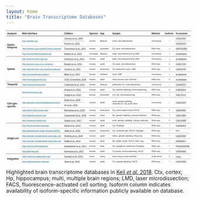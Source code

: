 ```yaml
---
layout: home
title: "Brain Transcriptome Databases"
---
```


<style>
svg {
  display: block;
  margin: 0 auto;
  max-width: 1500px;
}
</style>


<svg version="1.1" viewBox="0 0 254 183.41" xmlns="http://www.w3.org/2000/svg" xmlns:xlink="http://www.w3.org/1999/xlink"><g transform="translate(163.29 -57.127)"><g transform="matrix(.35278 0 0 -.35278 -175.99 260.33)"><g transform="translate(36,575.5)"><path d="m0 0h58.2" fill="none" stroke="#231f20" stroke-miterlimit="10"/></g><g transform="translate(94.2,575.5)"><path d="m0 0h164.4" fill="none" stroke="#231f20" stroke-miterlimit="10"/></g><g transform="translate(258.6,575.5)"><path d="m0 0h97.8" fill="none" stroke="#231f20" stroke-miterlimit="10"/></g><g transform="translate(356.4,575.5)"><path d="m0 0h41.9" fill="none" stroke="#231f20" stroke-miterlimit="10"/></g><g transform="translate(398.3,575.5)"><path d="m0 0h47.3" fill="none" stroke="#231f20" stroke-miterlimit="10"/></g><g transform="translate(445.6,575.5)"><path d="m0 0h153.6" fill="none" stroke="#231f20" stroke-miterlimit="10"/></g><g transform="translate(599.2,575.5)"><path d="m0 0h51.2" fill="none" stroke="#231f20" stroke-miterlimit="10"/></g><g transform="translate(650.4,575.5)"><path d="m0 0h43.2" fill="none" stroke="#231f20" stroke-miterlimit="10"/></g><g transform="translate(693.6,575.5)"><path d="m0 0h62.4" fill="none" stroke="#231f20" stroke-miterlimit="10"/></g><g transform="translate(36 555.54)"><path d="m0 0h58.2" fill="none" stroke="#231f20" stroke-miterlimit="10"/></g><g transform="translate(94.2 555.54)"><path d="m0 0h164.4" fill="none" stroke="#231f20" stroke-miterlimit="10"/></g><g transform="translate(258.6 555.54)"><path d="m0 0h97.8" fill="none" stroke="#231f20" stroke-miterlimit="10"/></g><g transform="translate(356.4 555.54)"><path d="m0 0h41.9" fill="none" stroke="#231f20" stroke-miterlimit="10"/></g><g transform="translate(398.3 555.54)"><path d="m0 0h47.3" fill="none" stroke="#231f20" stroke-miterlimit="10"/></g><g transform="translate(445.6 555.54)"><path d="m0 0h153.6" fill="none" stroke="#231f20" stroke-miterlimit="10"/></g><g transform="translate(599.2 555.54)"><path d="m0 0h51.2" fill="none" stroke="#231f20" stroke-miterlimit="10"/></g><g transform="translate(650.4 555.54)"><path d="m0 0h43.2" fill="none" stroke="#231f20" stroke-miterlimit="10"/></g><g transform="translate(693.6 555.54)"><path d="m0 0h62.4" fill="none" stroke="#231f20" stroke-miterlimit="10"/></g><g transform="translate(693.6 535.57)"><path d="m0 0h62.4" fill="none" stroke="#231f20" stroke-miterlimit="10" stroke-width=".5"/></g><g transform="translate(94.2 515.61)"><path d="m0 0h164.4" fill="none" stroke="#231f20" stroke-miterlimit="10" stroke-width=".5"/></g><g transform="translate(258.6 515.61)"><path d="m0 0h97.8" fill="none" stroke="#231f20" stroke-miterlimit="10" stroke-width=".5"/></g><g transform="translate(356.4 515.61)"><path d="m0 0h41.9" fill="none" stroke="#231f20" stroke-miterlimit="10" stroke-width=".5"/></g><g transform="translate(398.3 515.61)"><path d="m0 0h47.3" fill="none" stroke="#231f20" stroke-miterlimit="10" stroke-width=".5"/></g><g transform="translate(445.6 515.61)"><path d="m0 0h153.6" fill="none" stroke="#231f20" stroke-miterlimit="10" stroke-width=".5"/></g><g transform="translate(599.2 515.61)"><path d="m0 0h51.2" fill="none" stroke="#231f20" stroke-miterlimit="10" stroke-width=".5"/></g><g transform="translate(650.4 515.61)"><path d="m0 0h43.2" fill="none" stroke="#231f20" stroke-miterlimit="10" stroke-width=".5"/></g><g transform="translate(693.6 515.61)"><path d="m0 0h62.4" fill="none" stroke="#231f20" stroke-miterlimit="10" stroke-width=".5"/></g><g transform="translate(94.2 455.72)"><path d="m0 0h164.4" fill="none" stroke="#231f20" stroke-miterlimit="10" stroke-width=".5"/></g><g transform="translate(258.6 455.72)"><path d="m0 0h97.8" fill="none" stroke="#231f20" stroke-miterlimit="10" stroke-width=".5"/></g><g transform="translate(356.4 455.72)"><path d="m0 0h41.9" fill="none" stroke="#231f20" stroke-miterlimit="10" stroke-width=".5"/></g><g transform="translate(398.3 455.72)"><path d="m0 0h47.3" fill="none" stroke="#231f20" stroke-miterlimit="10" stroke-width=".5"/></g><g transform="translate(445.6 455.72)"><path d="m0 0h153.6" fill="none" stroke="#231f20" stroke-miterlimit="10" stroke-width=".5"/></g><g transform="translate(599.2 455.72)"><path d="m0 0h51.2" fill="none" stroke="#231f20" stroke-miterlimit="10" stroke-width=".5"/></g><g transform="translate(650.4 455.72)"><path d="m0 0h43.2" fill="none" stroke="#231f20" stroke-miterlimit="10" stroke-width=".5"/></g><g transform="translate(693.6 455.72)"><path d="m0 0h62.4" fill="none" stroke="#231f20" stroke-miterlimit="10" stroke-width=".5"/></g><g transform="translate(94.2 435.76)"><path d="m0 0h164.4" fill="none" stroke="#231f20" stroke-miterlimit="10" stroke-width=".5"/></g><g transform="translate(258.6 435.76)"><path d="m0 0h97.8" fill="none" stroke="#231f20" stroke-miterlimit="10" stroke-width=".5"/></g><g transform="translate(356.4 435.76)"><path d="m0 0h41.9" fill="none" stroke="#231f20" stroke-miterlimit="10" stroke-width=".5"/></g><g transform="translate(398.3 435.76)"><path d="m0 0h47.3" fill="none" stroke="#231f20" stroke-miterlimit="10" stroke-width=".5"/></g><g transform="translate(445.6 435.76)"><path d="m0 0h153.6" fill="none" stroke="#231f20" stroke-miterlimit="10" stroke-width=".5"/></g><g transform="translate(599.2 435.76)"><path d="m0 0h51.2" fill="none" stroke="#231f20" stroke-miterlimit="10" stroke-width=".5"/></g><g transform="translate(650.4 435.76)"><path d="m0 0h43.2" fill="none" stroke="#231f20" stroke-miterlimit="10" stroke-width=".5"/></g><g transform="translate(693.6 435.76)"><path d="m0 0h62.4" fill="none" stroke="#231f20" stroke-miterlimit="10" stroke-width=".5"/></g><g transform="translate(94.2 415.8)"><path d="m0 0h164.4" fill="none" stroke="#231f20" stroke-miterlimit="10" stroke-width=".5"/></g><g transform="translate(258.6 415.8)"><path d="m0 0h97.8" fill="none" stroke="#231f20" stroke-miterlimit="10" stroke-width=".5"/></g><g transform="translate(356.4 415.8)"><path d="m0 0h41.9" fill="none" stroke="#231f20" stroke-miterlimit="10" stroke-width=".5"/></g><g transform="translate(398.3 415.8)"><path d="m0 0h47.3" fill="none" stroke="#231f20" stroke-miterlimit="10" stroke-width=".5"/></g><g transform="translate(445.6 415.8)"><path d="m0 0h153.6" fill="none" stroke="#231f20" stroke-miterlimit="10" stroke-width=".5"/></g><g transform="translate(599.2 415.8)"><path d="m0 0h51.2" fill="none" stroke="#231f20" stroke-miterlimit="10" stroke-width=".5"/></g><g transform="translate(650.4 415.8)"><path d="m0 0h43.2" fill="none" stroke="#231f20" stroke-miterlimit="10" stroke-width=".5"/></g><g transform="translate(693.6 415.8)"><path d="m0 0h62.4" fill="none" stroke="#231f20" stroke-miterlimit="10" stroke-width=".5"/></g><g transform="translate(94.2 495.65)"><path d="m0 0h164.4" fill="none" stroke="#231f20" stroke-miterlimit="10" stroke-width=".5"/></g><g transform="translate(258.6 495.65)"><path d="m0 0h97.8" fill="none" stroke="#231f20" stroke-miterlimit="10" stroke-width=".5"/></g><g transform="translate(356.4 495.65)"><path d="m0 0h41.9" fill="none" stroke="#231f20" stroke-miterlimit="10" stroke-width=".5"/></g><g transform="translate(398.3 495.65)"><path d="m0 0h47.3" fill="none" stroke="#231f20" stroke-miterlimit="10" stroke-width=".5"/></g><g transform="translate(445.6 495.65)"><path d="m0 0h153.6" fill="none" stroke="#231f20" stroke-miterlimit="10" stroke-width=".5"/></g><g transform="translate(599.2 495.65)"><path d="m0 0h51.2" fill="none" stroke="#231f20" stroke-miterlimit="10" stroke-width=".5"/></g><g transform="translate(650.4 495.65)"><path d="m0 0h43.2" fill="none" stroke="#231f20" stroke-miterlimit="10" stroke-width=".5"/></g><g transform="translate(693.6 495.65)"><path d="m0 0h62.4" fill="none" stroke="#231f20" stroke-miterlimit="10" stroke-width=".5"/></g><g transform="translate(258.6 335.94)"><path d="m0 0h97.8" fill="none" stroke="#231f20" stroke-miterlimit="10" stroke-width=".5"/></g><g transform="translate(356.4 335.94)"><path d="m0 0h41.9" fill="none" stroke="#231f20" stroke-miterlimit="10" stroke-width=".5"/></g><g transform="translate(398.3 335.94)"><path d="m0 0h47.3" fill="none" stroke="#231f20" stroke-miterlimit="10" stroke-width=".5"/></g><g transform="translate(445.6 335.94)"><path d="m0 0h153.6" fill="none" stroke="#231f20" stroke-miterlimit="10" stroke-width=".5"/></g><g transform="translate(599.2 335.94)"><path d="m0 0h51.2" fill="none" stroke="#231f20" stroke-miterlimit="10" stroke-width=".5"/></g><g transform="translate(650.4 335.94)"><path d="m0 0h43.2" fill="none" stroke="#231f20" stroke-miterlimit="10" stroke-width=".5"/></g><g transform="translate(693.6 335.94)"><path d="m0 0h62.4" fill="none" stroke="#231f20" stroke-miterlimit="10" stroke-width=".5"/></g><g transform="translate(94.2 315.98)"><path d="m0 0h164.4" fill="none" stroke="#231f20" stroke-miterlimit="10" stroke-width=".5"/></g><g transform="translate(258.6 315.98)"><path d="m0 0h97.8" fill="none" stroke="#231f20" stroke-miterlimit="10" stroke-width=".5"/></g><g transform="translate(356.4 315.98)"><path d="m0 0h41.9" fill="none" stroke="#231f20" stroke-miterlimit="10" stroke-width=".5"/></g><g transform="translate(398.3 315.98)"><path d="m0 0h47.3" fill="none" stroke="#231f20" stroke-miterlimit="10" stroke-width=".5"/></g><g transform="translate(445.6 315.98)"><path d="m0 0h153.6" fill="none" stroke="#231f20" stroke-miterlimit="10" stroke-width=".5"/></g><g transform="translate(599.2 315.98)"><path d="m0 0h51.2" fill="none" stroke="#231f20" stroke-miterlimit="10" stroke-width=".5"/></g><g transform="translate(650.4 315.98)"><path d="m0 0h43.2" fill="none" stroke="#231f20" stroke-miterlimit="10" stroke-width=".5"/></g><g transform="translate(693.6 315.98)"><path d="m0 0h62.4" fill="none" stroke="#231f20" stroke-miterlimit="10" stroke-width=".5"/></g><g transform="translate(94.2 276.06)"><path d="m0 0h164.4" fill="none" stroke="#231f20" stroke-miterlimit="10" stroke-width=".5"/></g><g transform="translate(258.6 276.06)"><path d="m0 0h97.8" fill="none" stroke="#231f20" stroke-miterlimit="10" stroke-width=".5"/></g><g transform="translate(356.4 276.06)"><path d="m0 0h41.9" fill="none" stroke="#231f20" stroke-miterlimit="10" stroke-width=".5"/></g><g transform="translate(398.3 276.06)"><path d="m0 0h47.3" fill="none" stroke="#231f20" stroke-miterlimit="10" stroke-width=".5"/></g><g transform="translate(445.6 276.06)"><path d="m0 0h153.6" fill="none" stroke="#231f20" stroke-miterlimit="10" stroke-width=".5"/></g><g transform="translate(599.2 276.06)"><path d="m0 0h51.2" fill="none" stroke="#231f20" stroke-miterlimit="10" stroke-width=".5"/></g><g transform="translate(650.4 276.06)"><path d="m0 0h43.2" fill="none" stroke="#231f20" stroke-miterlimit="10" stroke-width=".5"/></g><g transform="translate(693.6 276.06)"><path d="m0 0h62.4" fill="none" stroke="#231f20" stroke-miterlimit="10" stroke-width=".5"/></g><g transform="translate(94.2 236.13)"><path d="m0 0h164.4" fill="none" stroke="#231f20" stroke-miterlimit="10" stroke-width=".5"/></g><g transform="translate(258.6 236.13)"><path d="m0 0h97.8" fill="none" stroke="#231f20" stroke-miterlimit="10" stroke-width=".5"/></g><g transform="translate(356.4 236.13)"><path d="m0 0h41.9" fill="none" stroke="#231f20" stroke-miterlimit="10" stroke-width=".5"/></g><g transform="translate(398.3 236.13)"><path d="m0 0h47.3" fill="none" stroke="#231f20" stroke-miterlimit="10" stroke-width=".5"/></g><g transform="translate(445.6 236.13)"><path d="m0 0h153.6" fill="none" stroke="#231f20" stroke-miterlimit="10" stroke-width=".5"/></g><g transform="translate(599.2 236.13)"><path d="m0 0h51.2" fill="none" stroke="#231f20" stroke-miterlimit="10" stroke-width=".5"/></g><g transform="translate(650.4 236.13)"><path d="m0 0h43.2" fill="none" stroke="#231f20" stroke-miterlimit="10" stroke-width=".5"/></g><g transform="translate(693.6 236.13)"><path d="m0 0h62.4" fill="none" stroke="#231f20" stroke-miterlimit="10" stroke-width=".5"/></g><g transform="translate(94.2 196.2)"><path d="m0 0h164.4" fill="none" stroke="#231f20" stroke-miterlimit="10" stroke-width=".5"/></g><g transform="translate(258.6 196.2)"><path d="m0 0h97.8" fill="none" stroke="#231f20" stroke-miterlimit="10" stroke-width=".5"/></g><g transform="translate(356.4 196.2)"><path d="m0 0h41.9" fill="none" stroke="#231f20" stroke-miterlimit="10" stroke-width=".5"/></g><g transform="translate(398.3 196.2)"><path d="m0 0h47.3" fill="none" stroke="#231f20" stroke-miterlimit="10" stroke-width=".5"/></g><g transform="translate(445.6 196.2)"><path d="m0 0h153.6" fill="none" stroke="#231f20" stroke-miterlimit="10" stroke-width=".5"/></g><g transform="translate(599.2 196.2)"><path d="m0 0h51.2" fill="none" stroke="#231f20" stroke-miterlimit="10" stroke-width=".5"/></g><g transform="translate(650.4 196.2)"><path d="m0 0h43.2" fill="none" stroke="#231f20" stroke-miterlimit="10" stroke-width=".5"/></g><g transform="translate(693.6 196.2)"><path d="m0 0h62.4" fill="none" stroke="#231f20" stroke-miterlimit="10" stroke-width=".5"/></g><g transform="translate(94.2 176.24)"><path d="m0 0h164.4" fill="none" stroke="#231f20" stroke-miterlimit="10" stroke-width=".5"/></g><g transform="translate(258.6 176.24)"><path d="m0 0h97.8" fill="none" stroke="#231f20" stroke-miterlimit="10" stroke-width=".5"/></g><g transform="translate(356.4 176.24)"><path d="m0 0h41.9" fill="none" stroke="#231f20" stroke-miterlimit="10" stroke-width=".5"/></g><g transform="translate(398.3 176.24)"><path d="m0 0h47.3" fill="none" stroke="#231f20" stroke-miterlimit="10" stroke-width=".5"/></g><g transform="translate(445.6 176.24)"><path d="m0 0h153.6" fill="none" stroke="#231f20" stroke-miterlimit="10" stroke-width=".5"/></g><g transform="translate(599.2 176.24)"><path d="m0 0h51.2" fill="none" stroke="#231f20" stroke-miterlimit="10" stroke-width=".5"/></g><g transform="translate(650.4 176.24)"><path d="m0 0h43.2" fill="none" stroke="#231f20" stroke-miterlimit="10" stroke-width=".5"/></g><g transform="translate(693.6 176.24)"><path d="m0 0h62.4" fill="none" stroke="#231f20" stroke-miterlimit="10" stroke-width=".5"/></g><g transform="translate(94.2 156.28)"><path d="m0 0h164.4" fill="none" stroke="#231f20" stroke-miterlimit="10" stroke-width=".5"/></g><g transform="translate(258.6 156.28)"><path d="m0 0h97.8" fill="none" stroke="#231f20" stroke-miterlimit="10" stroke-width=".5"/></g><g transform="translate(356.4 156.28)"><path d="m0 0h41.9" fill="none" stroke="#231f20" stroke-miterlimit="10" stroke-width=".5"/></g><g transform="translate(398.3 156.28)"><path d="m0 0h47.3" fill="none" stroke="#231f20" stroke-miterlimit="10" stroke-width=".5"/></g><g transform="translate(445.6 156.28)"><path d="m0 0h153.6" fill="none" stroke="#231f20" stroke-miterlimit="10" stroke-width=".5"/></g><g transform="translate(599.2 156.28)"><path d="m0 0h51.2" fill="none" stroke="#231f20" stroke-miterlimit="10" stroke-width=".5"/></g><g transform="translate(650.4 156.28)"><path d="m0 0h43.2" fill="none" stroke="#231f20" stroke-miterlimit="10" stroke-width=".5"/></g><g transform="translate(693.6 156.28)"><path d="m0 0h62.4" fill="none" stroke="#231f20" stroke-miterlimit="10" stroke-width=".5"/></g><g transform="translate(94.2 136.31)"><path d="m0 0h164.4" fill="none" stroke="#231f20" stroke-miterlimit="10" stroke-width=".5"/></g><g transform="translate(258.6 136.31)"><path d="m0 0h97.8" fill="none" stroke="#231f20" stroke-miterlimit="10" stroke-width=".5"/></g><g transform="translate(356.4 136.31)"><path d="m0 0h41.9" fill="none" stroke="#231f20" stroke-miterlimit="10" stroke-width=".5"/></g><g transform="translate(398.3 136.31)"><path d="m0 0h47.3" fill="none" stroke="#231f20" stroke-miterlimit="10" stroke-width=".5"/></g><g transform="translate(445.6 136.31)"><path d="m0 0h153.6" fill="none" stroke="#231f20" stroke-miterlimit="10" stroke-width=".5"/></g><g transform="translate(599.2 136.31)"><path d="m0 0h51.2" fill="none" stroke="#231f20" stroke-miterlimit="10" stroke-width=".5"/></g><g transform="translate(650.4 136.31)"><path d="m0 0h43.2" fill="none" stroke="#231f20" stroke-miterlimit="10" stroke-width=".5"/></g><g transform="translate(693.6 136.31)"><path d="m0 0h62.4" fill="none" stroke="#231f20" stroke-miterlimit="10" stroke-width=".5"/></g><g transform="translate(94.2 116.35)"><path d="m0 0h164.4" fill="none" stroke="#231f20" stroke-miterlimit="10" stroke-width=".5"/></g><g transform="translate(258.6 116.35)"><path d="m0 0h97.8" fill="none" stroke="#231f20" stroke-miterlimit="10" stroke-width=".5"/></g><g transform="translate(356.4 116.35)"><path d="m0 0h41.9" fill="none" stroke="#231f20" stroke-miterlimit="10" stroke-width=".5"/></g><g transform="translate(398.3 116.35)"><path d="m0 0h47.3" fill="none" stroke="#231f20" stroke-miterlimit="10" stroke-width=".5"/></g><g transform="translate(445.6 116.35)"><path d="m0 0h153.6" fill="none" stroke="#231f20" stroke-miterlimit="10" stroke-width=".5"/></g><g transform="translate(599.2 116.35)"><path d="m0 0h51.2" fill="none" stroke="#231f20" stroke-miterlimit="10" stroke-width=".5"/></g><g transform="translate(650.4 116.35)"><path d="m0 0h43.2" fill="none" stroke="#231f20" stroke-miterlimit="10" stroke-width=".5"/></g><g transform="translate(693.6 116.35)"><path d="m0 0h62.4" fill="none" stroke="#231f20" stroke-miterlimit="10" stroke-width=".5"/></g><g transform="translate(94.2 395.83)"><path d="m0 0h164.4" fill="none" stroke="#231f20" stroke-miterlimit="10" stroke-width=".5"/></g><g transform="translate(258.6 395.83)"><path d="m0 0h97.8" fill="none" stroke="#231f20" stroke-miterlimit="10" stroke-width=".5"/></g><g transform="translate(356.4 395.83)"><path d="m0 0h41.9" fill="none" stroke="#231f20" stroke-miterlimit="10" stroke-width=".5"/></g><g transform="translate(398.3 395.83)"><path d="m0 0h47.3" fill="none" stroke="#231f20" stroke-miterlimit="10" stroke-width=".5"/></g><g transform="translate(445.6 395.83)"><path d="m0 0h153.6" fill="none" stroke="#231f20" stroke-miterlimit="10" stroke-width=".5"/></g><g transform="translate(599.2 395.83)"><path d="m0 0h51.2" fill="none" stroke="#231f20" stroke-miterlimit="10" stroke-width=".5"/></g><g transform="translate(650.4 395.83)"><path d="m0 0h43.2" fill="none" stroke="#231f20" stroke-miterlimit="10" stroke-width=".5"/></g><g transform="translate(693.6 395.83)"><path d="m0 0h62.4" fill="none" stroke="#231f20" stroke-miterlimit="10" stroke-width=".5"/></g><g transform="translate(94.2 256.09)"><path d="m0 0h164.4" fill="none" stroke="#231f20" stroke-miterlimit="10" stroke-width=".5"/></g><g transform="translate(258.6 256.09)"><path d="m0 0h97.8" fill="none" stroke="#231f20" stroke-miterlimit="10" stroke-width=".5"/></g><g transform="translate(356.4 256.09)"><path d="m0 0h41.9" fill="none" stroke="#231f20" stroke-miterlimit="10" stroke-width=".5"/></g><g transform="translate(398.3 256.09)"><path d="m0 0h47.3" fill="none" stroke="#231f20" stroke-miterlimit="10" stroke-width=".5"/></g><g transform="translate(445.6 256.09)"><path d="m0 0h153.6" fill="none" stroke="#231f20" stroke-miterlimit="10" stroke-width=".5"/></g><g transform="translate(599.2 256.09)"><path d="m0 0h51.2" fill="none" stroke="#231f20" stroke-miterlimit="10" stroke-width=".5"/></g><g transform="translate(650.4 256.09)"><path d="m0 0h43.2" fill="none" stroke="#231f20" stroke-miterlimit="10" stroke-width=".5"/></g><g transform="translate(693.6 256.09)"><path d="m0 0h62.4" fill="none" stroke="#231f20" stroke-miterlimit="10" stroke-width=".5"/></g><g transform="translate(94.2 76.426)"><path d="m0 0h164.4" fill="none" stroke="#231f20" stroke-miterlimit="10" stroke-width=".5"/></g><g transform="translate(258.6 76.426)"><path d="m0 0h97.8" fill="none" stroke="#231f20" stroke-miterlimit="10" stroke-width=".5"/></g><g transform="translate(356.4 76.426)"><path d="m0 0h41.9" fill="none" stroke="#231f20" stroke-miterlimit="10" stroke-width=".5"/></g><g transform="translate(398.3 76.426)"><path d="m0 0h47.3" fill="none" stroke="#231f20" stroke-miterlimit="10" stroke-width=".5"/></g><g transform="translate(445.6 76.426)"><path d="m0 0h153.6" fill="none" stroke="#231f20" stroke-miterlimit="10" stroke-width=".5"/></g><g transform="translate(599.2 76.426)"><path d="m0 0h51.2" fill="none" stroke="#231f20" stroke-miterlimit="10" stroke-width=".5"/></g><g transform="translate(650.4 76.426)"><path d="m0 0h43.2" fill="none" stroke="#231f20" stroke-miterlimit="10" stroke-width=".5"/></g><g transform="translate(693.6 76.426)"><path d="m0 0h62.4" fill="none" stroke="#231f20" stroke-miterlimit="10" stroke-width=".5"/></g><g transform="translate(36 475.69)"><path d="m0 0h58.2" fill="none" stroke="#231f20" stroke-miterlimit="10" stroke-width=".75"/></g><g transform="translate(94.2 475.69)"><path d="m0 0h164.4" fill="none" stroke="#231f20" stroke-miterlimit="10" stroke-width=".75"/></g><g transform="translate(258.6 475.69)"><path d="m0 0h97.8" fill="none" stroke="#231f20" stroke-miterlimit="10" stroke-width=".75"/></g><g transform="translate(356.4 475.69)"><path d="m0 0h41.9" fill="none" stroke="#231f20" stroke-miterlimit="10" stroke-width=".75"/></g><g transform="translate(398.3 475.69)"><path d="m0 0h47.3" fill="none" stroke="#231f20" stroke-miterlimit="10" stroke-width=".75"/></g><g transform="translate(445.6 475.69)"><path d="m0 0h153.6" fill="none" stroke="#231f20" stroke-miterlimit="10" stroke-width=".75"/></g><g transform="translate(599.2 475.69)"><path d="m0 0h51.2" fill="none" stroke="#231f20" stroke-miterlimit="10" stroke-width=".75"/></g><g transform="translate(650.4 475.69)"><path d="m0 0h43.2" fill="none" stroke="#231f20" stroke-miterlimit="10" stroke-width=".75"/></g><g transform="translate(693.6 475.69)"><path d="m0 0h62.4" fill="none" stroke="#231f20" stroke-miterlimit="10" stroke-width=".75"/></g><g transform="translate(36 96.389)"><path d="m0 0h58.2" fill="none" stroke="#231f20" stroke-miterlimit="10" stroke-width=".75"/></g><g transform="translate(36,56.463)"><path d="m0 0h58.2" fill="none" stroke="#231f20" stroke-miterlimit="10" stroke-width=".75"/></g><g transform="translate(94.2 96.389)"><path d="m0 0h164.4" fill="none" stroke="#231f20" stroke-miterlimit="10" stroke-width=".75"/></g><g transform="translate(258.6 96.389)"><path d="m0 0h97.8" fill="none" stroke="#231f20" stroke-miterlimit="10" stroke-width=".75"/></g><g transform="translate(356.4 96.389)"><path d="m0 0h41.9" fill="none" stroke="#231f20" stroke-miterlimit="10" stroke-width=".75"/></g><g transform="translate(398.3 96.389)"><path d="m0 0h47.3" fill="none" stroke="#231f20" stroke-miterlimit="10" stroke-width=".75"/></g><g transform="translate(445.6 96.389)"><path d="m0 0h153.6" fill="none" stroke="#231f20" stroke-miterlimit="10" stroke-width=".75"/></g><g transform="translate(599.2 96.389)"><path d="m0 0h51.2" fill="none" stroke="#231f20" stroke-miterlimit="10" stroke-width=".75"/></g><g transform="translate(650.4 96.389)"><path d="m0 0h43.2" fill="none" stroke="#231f20" stroke-miterlimit="10" stroke-width=".75"/></g><g transform="translate(693.6 96.389)"><path d="m0 0h62.4" fill="none" stroke="#231f20" stroke-miterlimit="10" stroke-width=".75"/></g><g transform="translate(94.2,56.463)"><path d="m0 0h164.4" fill="none" stroke="#231f20" stroke-miterlimit="10" stroke-width=".75"/></g><g transform="translate(258.6,56.463)"><path d="m0 0h97.8" fill="none" stroke="#231f20" stroke-miterlimit="10" stroke-width=".75"/></g><g transform="translate(356.4,56.463)"><path d="m0 0h41.9" fill="none" stroke="#231f20" stroke-miterlimit="10" stroke-width=".75"/></g><g transform="translate(398.3,56.463)"><path d="m0 0h47.3" fill="none" stroke="#231f20" stroke-miterlimit="10" stroke-width=".75"/></g><g transform="translate(445.6,56.463)"><path d="m0 0h153.6" fill="none" stroke="#231f20" stroke-miterlimit="10" stroke-width=".75"/></g><g transform="translate(599.2,56.463)"><path d="m0 0h51.2" fill="none" stroke="#231f20" stroke-miterlimit="10" stroke-width=".75"/></g><g transform="translate(650.4,56.463)"><path d="m0 0h43.2" fill="none" stroke="#231f20" stroke-miterlimit="10" stroke-width=".75"/></g><g transform="translate(693.6,56.463)"><path d="m0 0h62.4" fill="none" stroke="#231f20" stroke-miterlimit="10" stroke-width=".75"/></g><g transform="translate(36 375.87)"><path d="m0 0h58.2" fill="none" stroke="#231f20" stroke-miterlimit="10" stroke-width=".75"/></g><g transform="translate(94.2 375.87)"><path d="m0 0h164.4" fill="none" stroke="#231f20" stroke-miterlimit="10" stroke-width=".75"/></g><g transform="translate(258.6 375.87)"><path d="m0 0h97.8" fill="none" stroke="#231f20" stroke-miterlimit="10" stroke-width=".75"/></g><g transform="translate(356.4 375.87)"><path d="m0 0h41.9" fill="none" stroke="#231f20" stroke-miterlimit="10" stroke-width=".75"/></g><g transform="translate(398.3 375.87)"><path d="m0 0h47.3" fill="none" stroke="#231f20" stroke-miterlimit="10" stroke-width=".75"/></g><g transform="translate(445.6 375.87)"><path d="m0 0h153.6" fill="none" stroke="#231f20" stroke-miterlimit="10" stroke-width=".75"/></g><g transform="translate(599.2 375.87)"><path d="m0 0h51.2" fill="none" stroke="#231f20" stroke-miterlimit="10" stroke-width=".75"/></g><g transform="translate(650.4 375.87)"><path d="m0 0h43.2" fill="none" stroke="#231f20" stroke-miterlimit="10" stroke-width=".75"/></g><g transform="translate(693.6 375.87)"><path d="m0 0h62.4" fill="none" stroke="#231f20" stroke-miterlimit="10" stroke-width=".75"/></g><g transform="translate(36 355.91)"><path d="m0 0h58.2" fill="none" stroke="#231f20" stroke-miterlimit="10" stroke-width=".75"/></g><g transform="translate(36 216.17)"><path d="m0 0h58.2" fill="none" stroke="#231f20" stroke-miterlimit="10" stroke-width=".75"/></g><g transform="translate(94.2 355.91)"><path d="m0 0h164.4" fill="none" stroke="#231f20" stroke-miterlimit="10" stroke-width=".75"/></g><g transform="translate(258.6 355.91)"><path d="m0 0h97.8" fill="none" stroke="#231f20" stroke-miterlimit="10" stroke-width=".75"/></g><g transform="translate(356.4 355.91)"><path d="m0 0h41.9" fill="none" stroke="#231f20" stroke-miterlimit="10" stroke-width=".75"/></g><g transform="translate(398.3 355.91)"><path d="m0 0h47.3" fill="none" stroke="#231f20" stroke-miterlimit="10" stroke-width=".75"/></g><g transform="translate(445.6 355.91)"><path d="m0 0h153.6" fill="none" stroke="#231f20" stroke-miterlimit="10" stroke-width=".75"/></g><g transform="translate(599.2 355.91)"><path d="m0 0h51.2" fill="none" stroke="#231f20" stroke-miterlimit="10" stroke-width=".75"/></g><g transform="translate(650.4 355.91)"><path d="m0 0h43.2" fill="none" stroke="#231f20" stroke-miterlimit="10" stroke-width=".75"/></g><g transform="translate(693.6 355.91)"><path d="m0 0h62.4" fill="none" stroke="#231f20" stroke-miterlimit="10" stroke-width=".75"/></g><g transform="translate(94.2 216.17)"><path d="m0 0h164.4" fill="none" stroke="#231f20" stroke-miterlimit="10" stroke-width=".75"/></g><g transform="translate(258.6 216.17)"><path d="m0 0h97.8" fill="none" stroke="#231f20" stroke-miterlimit="10" stroke-width=".75"/></g><g transform="translate(356.4 216.17)"><path d="m0 0h41.9" fill="none" stroke="#231f20" stroke-miterlimit="10" stroke-width=".75"/></g><g transform="translate(398.3 216.17)"><path d="m0 0h47.3" fill="none" stroke="#231f20" stroke-miterlimit="10" stroke-width=".75"/></g><g transform="translate(445.6 216.17)"><path d="m0 0h153.6" fill="none" stroke="#231f20" stroke-miterlimit="10" stroke-width=".75"/></g><g transform="translate(599.2 216.17)"><path d="m0 0h51.2" fill="none" stroke="#231f20" stroke-miterlimit="10" stroke-width=".75"/></g><g transform="translate(650.4 216.17)"><path d="m0 0h43.2" fill="none" stroke="#231f20" stroke-miterlimit="10" stroke-width=".75"/></g><g transform="translate(693.6 216.17)"><path d="m0 0h62.4" fill="none" stroke="#231f20" stroke-miterlimit="10" stroke-width=".75"/></g><g fill="#231f20" font-family="Arial" font-size="9px" font-weight="bold"><text transform="matrix(1 0 0 -1 40 562.24)"><tspan x="0 6.4980001 11.997 17.000999 19.503 24.507 29.511 32.013" y="0">Analysis</tspan></text><text transform="matrix(1 0 0 -1 98.2 562.24)"><tspan x="0 8.3322001 13.3362 18.835199 21.3372 23.839199 29.3382 32.335201 37.339199 40.840199 43.8372 48.841202 53.8452" y="0">Web Interface</tspan></text><text transform="matrix(1 0 0 -1 262.6 562.24)"><tspan x="0 6.4980001 9 11.997 17.000999 19.997999 22.5 27.999001" y="0">Citation</tspan></text><text transform="matrix(1 0 0 -1 360.4 562.24)"><tspan x="0 5.9850001 11.466 16.452 21.438 23.9175 28.9035" y="0">Species</tspan></text><text transform="matrix(1 0 0 -1 402.3 562.24)"><tspan x="0 6.4980001 11.997" y="0">Age</tspan></text><text transform="matrix(1 0 0 -1 449.6 562.24)"><tspan x="0 6.0029998 11.007 19.007999 24.507 27.009001" y="0">Sample</tspan></text><text transform="matrix(1 0 0 -1 603.2 562.24)"><tspan x="0 7.4970002 12.501 15.498 20.997 26.496" y="0">Method</tspan></text><text transform="matrix(1 0 0 -1 654.4 562.24)"><tspan x="0 2.5020001 7.506 13.005 16.002001 21.500999 25.002001" y="0">Isoform</tspan></text><text transform="matrix(1 0 0 -1 697.6 562.24)"><tspan x="0 6.4980001 11.502 16.506001 21.51 26.514 31.518 34.02 39.519001" y="0">Accession</tspan></text><text transform="matrix(1 0 0 -1 40 517.74)"><tspan x="0 6.0029998 11.502 16.506001 19.503 22.004999 27.504 30.500999" y="0">Spatio-</tspan></text><text transform="matrix(1 0 0 -1 40 506.94)"><tspan x="0 2.997 8.0010004 16.002001 21.500999 27 30.500999 35.505001" y="0">temporal</tspan></text></g><g transform="translate(98.2 531.81)"><path d="m0 0h61.816" fill="none" stroke="#156683" stroke-miterlimit="10" stroke-width=".586"/></g><a target="_blank" xlink:href="http://hbatlas.org/"><text transform="matrix(1 0 0 -1 98.2 532.66)" fill="#156683" font-family="Arial" font-size="8px"><tspan x="0 4.448 6.6719999 8.8959999 13.344 15.568 17.792 20.016001 24.464001 28.912001 33.360001 35.584 37.360001 41.807999 45.807999 48.032001 52.48 55.144001 59.591999" y="0">http://hbatlas.org/</tspan></text></a><a target="_blank" xlink:href="https://doi.org/10.1016/j.neuron.2009.03.027"><g transform="translate(262.6 541.8)"><path d="m0 0h72.055" fill="none" stroke="#231f20" stroke-miterlimit="10" stroke-width=".586"/></g><g fill="#231f20" font-family="Arial" font-size="8px"><text transform="matrix(1 0 0 -1 262.6 542.64)"><tspan x="0 4 8.448 12.896 17.344 21.344 25.792 30.24" y="0">Johnson</tspan></text><text transform="matrix(1 0 0 -1 295.07 542.64)" font-style="italic"><tspan x="0 4.448 6.6719999 8.8959999 13.344 15.12" y="0">et al.</tspan></text><text transform="matrix(1 0 0 -1 312.41 542.64)"><tspan x="0 2.224 4.448 8.8959999 13.344 17.792" y="0">, 2009</tspan></text></g></a><g fill="#231f20" font-family="Arial"><g font-size="8px"><text transform="matrix(1 0 0 -1 360.4 532.66)"><tspan x="0 4.448 8.8959999 15.56 20.007999" y="0">human</tspan></text><text transform="matrix(1 0 0 -1 402.3 532.66)"><tspan x="0 1.776 3.552 5.776 10.224 14.224 18.672001 23.120001" y="0">lifespan</tspan></text><text transform="matrix(1 0 0 -1 449.6 532.66)"><tspan x="0 6.664 11.112 12.888 15.112 16.888 19.112 21.336 28 32.448002 36.448002 39.112 43.560001 48.007999 49.784 53.784 57.784 62.231998 66.232002 68.456001 70.232002 74.68" y="0">multi, macrodissection</tspan></text><text transform="matrix(1 0 0 -1 603.2 532.66)"><tspan x="0 6.664 8.4399996 12.44 15.104 19.552 24 26.664 29.327999 33.776001" y="0">microarray</tspan></text></g><text transform="matrix(1 0 0 -1 669.08 531.93)" font-size="10px"><tspan x="0" y="0">−</tspan></text></g><g transform="translate(697.6 541.8)"><path d="m0 0h39.141" fill="none" stroke="#231f20" stroke-miterlimit="10" stroke-width=".586"/></g><a target="_blank" xlink:href="https://www.ncbi.nlm.nih.gov/geo/query/acc.cgi?acc=GSE13344"><text transform="matrix(1 0 0 -1 697.6 542.64)" fill="#231f20" font-family="Arial" font-size="8px"><tspan x="0 6.224 11.56 16.896 21.344 25.792 30.24 34.688" y="0">GSE13344</tspan></text></a><a target="_blank" xlink:href="https://doi.org/10.1038/nature10523"><g transform="translate(262.6 521.83)"><path d="m0 0h62.121" fill="none" stroke="#231f20" stroke-miterlimit="10" stroke-width=".586"/></g><g fill="#231f20" font-family="Arial" font-size="8px"><text transform="matrix(1 0 0 -1 262.6 522.68)"><tspan x="0 5.336 9.7840004 14.232 18.68" y="0">Kang</tspan></text><text transform="matrix(1 0 0 -1 283.51 522.68)" font-style="italic"><tspan x="0 4.448 6.6719999 8.8959999 13.344 15.12" y="0">et al.</tspan></text><text transform="matrix(1 0 0 -1 300.85 522.68)"><tspan x="0 2.224 4.448 8.8959999 13.344 17.1992 21.6472" y="0">, 2011.</tspan></text></g></a><g transform="translate(697.6 521.83)"><path d="m0 0h39.141" fill="none" stroke="#231f20" stroke-miterlimit="10" stroke-width=".586"/></g><a target="_blank" xlink:href="https://www.ncbi.nlm.nih.gov/geo/query/acc.cgi?acc=GSE13344"><text transform="matrix(1 0 0 -1 697.6 522.68)" fill="#231f20" font-family="Arial" font-size="8px"><tspan x="0 6.224 11.56 16.896 21.344 25.792 30.24 34.688" y="0">GSE25219</tspan></text></a><g transform="translate(98.2 501.87)"><path d="m0 0h153.4" fill="none" stroke="#156683" stroke-miterlimit="10" stroke-width=".586"/></g><a target="_blank" xlink:href="http://hbatlas.org/mouseNCXtranscriptome/"><text transform="matrix(1 0 0 -1 98.2 502.72)" fill="#156683" font-family="Arial" font-size="8px"><tspan x="0 4.448 6.6719999 8.8959999 13.344 15.568 17.792 20.016001 24.464001 28.912001 33.360001 35.584 37.360001 41.807999 45.807999 48.032001 52.48 55.144001 59.591999 61.816002 68.480003 72.928001 77.375999 81.375999 85.823997 91.599998 97.375999 102.712 104.936 107.6 112.048 116.496 120.496 124.496 127.16 128.936 133.384 135.608 140.056 146.72 151.168" y="0">http://hbatlas.org/mouseNCXtranscriptome/</tspan></text></a><a target="_blank" xlink:href="https://doi.org/10.1016/j.celrep.2014.01.036"><g transform="translate(262.6 501.87)"><path d="m0 0h83.605" fill="none" stroke="#231f20" stroke-miterlimit="10" stroke-width=".586"/></g><g fill="#231f20" font-family="Arial" font-size="8px"><text transform="matrix(1 0 0 -1 262.6 502.72)"><tspan x="0 4.888 9.3360004 12 14.224 18.672001 22.672001 24.448 28.896 33.344002 37.792 41.792" y="0">Fertuzinhos</tspan></text><text transform="matrix(1 0 0 -1 306.62 502.72)" font-style="italic"><tspan x="0 4.448 6.6719999 8.8959999 13.344 15.12" y="0">et al.</tspan></text><text transform="matrix(1 0 0 -1 323.96 502.72)"><tspan x="0 2.224 4.448 8.8959999 13.344 17.792" y="0">, 2014</tspan></text></g></a><g fill="#231f20" font-family="Arial"><g font-size="8px"><text transform="matrix(1 0 0 -1 360.4 502.72)"><tspan x="0 6.664 11.112 15.56 19.559999" y="0">mouse</tspan></text><text transform="matrix(1 0 0 -1 402.3 502.72)"><tspan x="0 4.448 8.8959999 12.896 15.12 19.568001 24.016001 26.24 30.688" y="0">postnatal</tspan></text><text transform="matrix(1 0 0 -1 449.6 502.72)"><tspan x="0 5.776 8 12 14.224 16 20.448 24.448 28.896 31.1208 33.344799 35.568802 42.2328 44.008801 48.008801 50.672798 55.1208 59.568802 61.344799 65.344803 69.344803 73.792801 77.792801 80.0168 81.792801 86.240799" y="0">Ctx layer, microdissection</tspan></text><text transform="matrix(1 0 0 -1 603.2 502.72)"><tspan x="0 5.776 11.552 16.888 19.552 23.552 28" y="0">RNA-seq</tspan></text></g><text transform="matrix(1 0 0 -1 669.08 501.99)" font-size="10px"><tspan x="0" y="0">−</tspan></text></g><g transform="translate(697.6 501.87)"><path d="m0 0h43.145" fill="none" stroke="#231f20" stroke-miterlimit="10" stroke-width=".586"/></g><a target="_blank" xlink:href="https://www.ncbi.nlm.nih.gov/sra/?term=SRP031888"><text transform="matrix(1 0 0 -1 697.6 502.72)" fill="#231f20" font-family="Arial" font-size="8px"><tspan x="0 5.336 11.112 16.448 20.896 25.344 29.792 34.240002 38.688" y="0">SRP031888</tspan></text></a><g transform="translate(98.2 481.91)"><path d="m0 0h113.84" fill="none" stroke="#156683" stroke-miterlimit="10" stroke-width=".586"/></g><a target="_blank" xlink:href="http://www.blueprintnhpatlas.org/"><text transform="matrix(1 0 0 -1 98.2 482.75)" fill="#156683" font-family="Arial" font-size="8px"><tspan x="0 4.448 6.6719999 8.8959999 13.344 15.568 17.792 20.016001 25.792 31.568001 36.902401 39.1264 43.574402 45.350399 49.798401 54.246399 58.694401 61.358398 63.134399 67.582397 69.806396 74.254402 78.7024 83.150398 87.598396 89.822403 91.598396 96.046402 100.0464 102.2704 106.7184 109.3824" y="0">http://www.blueprintnhpatlas.org</tspan></text></a><a target="_blank" xlink:href="https://doi.org/10.1038/nature18637"><g transform="translate(262.6 481.91)"><path d="m0 0h68.492" fill="none" stroke="#231f20" stroke-miterlimit="10" stroke-width=".586"/></g><g fill="#231f20" font-family="Arial" font-size="8px"><text transform="matrix(1 0 0 -1 262.6 482.75)"><tspan x="0 5.336 9.7840004 13.784 17.784 22.232 26.68" y="0">Bakken</tspan></text><text transform="matrix(1 0 0 -1 291.51 482.75)" font-style="italic"><tspan x="0 4.448 6.6719999 8.8959999 13.344 15.12" y="0">et al.</tspan></text><text transform="matrix(1 0 0 -1 308.85 482.75)"><tspan x="0 2.224 4.448 8.8959999 13.344 17.792" y="0">, 2016</tspan></text></g></a><g fill="#231f20" font-family="Arial"><g font-size="8px"><text transform="matrix(1 0 0 -1 360.4 482.75)"><tspan x="0 6.664 11.112 15.112 19.559999 24.007999 28.455999" y="0">macaque</tspan></text><text transform="matrix(1 0 0 -1 402.3 482.75)"><tspan x="0 1.776 3.552 5.776 10.224 14.224 18.672001 23.120001" y="0">lifespan</tspan></text><text transform="matrix(1 0 0 -1 449.6 482.75)"><tspan x="0 6.664 11.112 12.888 15.112 16.888 19.112 21.336 28 32.448002 36.448002 39.112 43.560001 48.007999 49.784 53.784 57.784 62.231998 66.232002 68.456001 70.232002 74.68 79.127998 81.351997 86.688004 88.912003 93.360001 100.024" y="0">multi, macrodissection &amp; LMD</tspan></text><text transform="matrix(1 0 0 -1 603.2 482.75)"><tspan x="0 6.664 8.4399996 12.44 15.104 19.552 24 26.664 29.327999 33.776001" y="0">microarray</tspan></text></g><text transform="matrix(1 0 0 -1 669.08 482.03)" font-size="10px"><tspan x="0" y="0">−</tspan></text></g><g transform="translate(697.6 481.91)"><path d="m0 0h41.813" fill="none" stroke="#231f20" stroke-miterlimit="10" stroke-width=".586"/></g><a target="_blank" xlink:href="http://www.blueprintnhpatlas.org/static/download"><text transform="matrix(1 0 0 -1 697.6 482.75)" fill="#231f20" font-family="Arial" font-size="8px"><tspan x="0 4.448 6.6719999 8.8959999 13.344 17.792 20.016001 24.464001 28.912001 33.360001 37.360001" y="0">at database</tspan></text></a><text transform="matrix(1 0 0 -1 40 422.5)" fill="#231f20" font-family="Arial" font-size="9px" font-weight="bold"><tspan x="0 6.0029998 11.502 16.506001 19.503 22.004999 27.009001" y="0">Spatial</tspan></text><g transform="translate(98.2 461.94)"><path d="m0 0h98.719" fill="none" stroke="#156683" stroke-miterlimit="10" stroke-width=".586"/></g><a target="_blank" xlink:href="http://human.brain-map.org/"><text transform="matrix(1 0 0 -1 98.2 462.79)" fill="#156683" font-family="Arial" font-size="8px"><tspan x="0 4.448 6.6719999 8.8959999 13.344 15.568 17.792 20.016001 24.464001 28.912001 35.576 40.023998 44.472 46.695999 51.144001 53.807999 58.256001 60.032001 64.480003 67.143997 73.807999 78.255997 82.704002 84.928001 89.375999 92.040001 96.487999" y="0">http://human.brain-map.org/</tspan></text></a><a target="_blank" xlink:href="https://doi.org/10.1038/nature11405"><g transform="translate(262.6 461.94)"><path d="m0 0h78.254" fill="none" stroke="#231f20" stroke-miterlimit="10" stroke-width=".586"/></g><g fill="#231f20" font-family="Arial" font-size="8px"><text transform="matrix(1 0 0 -1 262.6 462.79)"><tspan x="0 5.776 10.224 16 18.664 22.664 24.440001 28.440001 32.439999 36.439999" y="0">Hawrylycz</tspan></text><text transform="matrix(1 0 0 -1 301.27 462.79)" font-style="italic"><tspan x="0 4.448 6.6719999 8.8959999 13.344 15.12" y="0">et al.</tspan></text><text transform="matrix(1 0 0 -1 318.61 462.79)"><tspan x="0 2.224 4.448 8.8959999 13.344 17.792" y="0">, 2012</tspan></text></g></a><g fill="#231f20" font-family="Arial"><g font-size="8px"><text transform="matrix(1 0 0 -1 360.4 462.79)"><tspan x="0 4.448 8.8959999 15.56 20.007999" y="0">human</tspan></text><text transform="matrix(1 0 0 -1 402.3 462.79)"><tspan x="0 4.448 8.8959999 13.344 15.12" y="0">adult</tspan></text><text transform="matrix(1 0 0 -1 449.6 462.79)"><tspan x="0 6.664 11.112 12.888 15.112 16.888 19.112 21.336 28 32.448002 36.448002 39.112 43.560001 48.007999 49.784 53.784 57.784 62.231998 66.232002 68.456001 70.232002 74.68 79.127998 81.351997 86.688004 88.912003 93.360001 100.024" y="0">multi, macrodissection &amp; LMD</tspan></text><text transform="matrix(1 0 0 -1 603.2 462.79)"><tspan x="0 6.664 8.4399996 12.44 15.104 19.552 24 26.664 29.327999 33.776001" y="0">microarray</tspan></text></g><text transform="matrix(1 0 0 -1 669.08 462.06)" font-size="10px"><tspan x="0" y="0">−</tspan></text></g><g transform="translate(697.6 461.94)"><path d="m0 0h41.813" fill="none" stroke="#231f20" stroke-miterlimit="10" stroke-width=".586"/></g><a target="_blank" xlink:href="http://human.brain-map.org/static/download"><text transform="matrix(1 0 0 -1 697.6 462.79)" fill="#231f20" font-family="Arial" font-size="8px"><tspan x="0 4.448 6.6719999 8.8959999 13.344 17.792 20.016001 24.464001 28.912001 33.360001 37.360001" y="0">at database</tspan></text></a><g transform="translate(98.2 441.98)"><path d="m0 0h121.25" fill="none" stroke="#156683" stroke-miterlimit="10" stroke-width=".586"/></g><a target="_blank" xlink:href="http://genserv.anat.ox.ac.uk/layers"><text transform="matrix(1 0 0 -1 98.2 442.83)" fill="#156683" font-family="Arial" font-size="8px"><tspan x="0 4.448 6.6719999 8.8959999 13.344 15.568 17.792 20.016001 24.464001 28.912001 33.360001 37.360001 41.807999 44.472 47.8792 50.103199 54.551201 58.999199 63.447201 65.671204 67.895203 72.343201 76.343201 78.5672 83.015198 87.015198 89.239197 93.687202 97.687202 99.911201 101.6872 106.1352 110.1352 114.5832 117.2472" y="0">http://genserv.anat.ox.ac.uk/layers</tspan></text></a><a target="_blank" xlink:href="https://doi.org/10.1016/j.neuron.2011.06.039"><g transform="translate(262.6 441.98)"><path d="m0 0h68.789" fill="none" stroke="#231f20" stroke-miterlimit="10" stroke-width=".586"/></g><g fill="#231f20" font-family="Arial" font-size="8px"><text transform="matrix(1 0 0 -1 262.6 442.83)"><tspan x="0 5.336 9.7840004 11.56 16.007999 20.455999 23.120001 27.568001" y="0">Belgard</tspan></text><text transform="matrix(1 0 0 -1 292.4 442.83)" font-style="italic"><tspan x="0 4.448 6.6719999 8.8959999 13.344 15.12" y="0">et al.</tspan></text><text transform="matrix(1 0 0 -1 309.74 442.83)"><tspan x="0 2.224 4.448 8.8959999 13.344 17.1992" y="0">, 2011</tspan></text></g></a><g fill="#231f20" font-family="Arial"><g font-size="8px"><text transform="matrix(1 0 0 -1 360.4 442.83)"><tspan x="0 6.664 11.112 15.56 19.559999" y="0">mouse</tspan></text><text transform="matrix(1 0 0 -1 402.3 442.83)"><tspan x="0 4.448 8.8959999 13.344 15.12" y="0">adult</tspan></text><text transform="matrix(1 0 0 -1 449.6 442.83)"><tspan x="0 5.776 8 12 14.224 16 20.448 24.448 28.896 31.1208 33.344799 35.568802 42.2328 44.008801 48.008801 50.672798 55.1208 59.568802 61.344799 65.344803 69.344803 73.792801 77.792801 80.0168 81.792801 86.240799" y="0">Ctx layer, microdissection</tspan></text><text transform="matrix(1 0 0 -1 603.2 442.83)"><tspan x="0 5.776 11.552 16.888 19.552 23.552 28" y="0">RNA-seq</tspan></text></g><text transform="matrix(1 0 0 -1 669.08 442.1)" font-size="10px"><tspan x="0" y="0">+</tspan></text></g><g transform="translate(697.6 441.98)"><path d="m0 0h39.141" fill="none" stroke="#231f20" stroke-miterlimit="10" stroke-width=".586"/></g><a target="_blank" xlink:href="https://www.ncbi.nlm.nih.gov/geo/query/acc.cgi?acc=GSE27243"><text transform="matrix(1 0 0 -1 697.6 442.83)" fill="#231f20" font-family="Arial" font-size="8px"><tspan x="0 6.224 11.56 16.896 21.344 25.792 30.24 34.688" y="0">GSE27243</tspan></text></a><g transform="translate(98.2 422.02)"><path d="m0 0h150.74" fill="none" stroke="#156683" stroke-miterlimit="10" stroke-width=".586"/></g><a target="_blank" xlink:href="http://rakiclab.med.yale.edu/transcriptome/"><text transform="matrix(1 0 0 -1 98.2 422.87)" fill="#156683" font-family="Arial" font-size="8px"><tspan x="0 4.448 6.6719999 8.8959999 13.344 15.568 17.792 20.016001 22.68 27.128 31.128 32.903999 36.903999 38.68 43.127998 47.576 49.799999 56.464001 60.911999 65.360001 67.584 71.584 76.031998 77.807999 82.255997 84.480003 88.928001 93.375999 97.823997 100.048 102.272 104.936 109.384 113.832 117.832 121.832 124.496 126.272 130.72 132.944 137.392 144.056 148.504" y="0">http://rakiclab.med.yale.edu/transcriptome/</tspan></text></a><a target="_blank" xlink:href="https://doi.org/10.1073/pnas.1112213108"><g transform="translate(262.6 422.02)"><path d="m0 0h63.754" fill="none" stroke="#231f20" stroke-miterlimit="10" stroke-width=".586"/></g><g fill="#231f20" font-family="Arial" font-size="8px"><text transform="matrix(1 0 0 -1 262.6 422.87)"><tspan x="0 5.1911998 9.1912003 13.6392 18.0872 22.5352" y="0">Ayoub</tspan></text><text transform="matrix(1 0 0 -1 287.36 422.87)" font-style="italic"><tspan x="0 4.448 6.6719999 8.8959999 13.344 15.12" y="0">et al.</tspan></text><text transform="matrix(1 0 0 -1 304.71 422.87)"><tspan x="0 2.224 4.448 8.8959999 13.344 17.1992" y="0">, 2011</tspan></text></g></a><g fill="#231f20" font-family="Arial"><g font-size="8px"><text transform="matrix(1 0 0 -1 360.4 422.87)"><tspan x="0 6.664 11.112 15.56 19.559999" y="0">mouse</tspan></text><text transform="matrix(1 0 0 -1 402.3 422.87)"><tspan x="0 4.448 11.112 15.56 18.224001 22.224001 26.672001 31.120001 32.896" y="0">embryonic</tspan></text><text transform="matrix(1 0 0 -1 449.6 422.87)"><tspan x="0 5.776 8 12 14.224 18.672001 25.336 29.784 32.448002 36.448002 40.896 45.344002 47.119999 51.119999 53.344002 55.119999 59.568001 63.568001 68.015999 70.246399 72.470398 74.694397 79.142403 85.806396" y="0">Ctx embryonic layer, LMD</tspan></text><text transform="matrix(1 0 0 -1 603.2 422.87)"><tspan x="0 5.776 11.552 16.888 19.552 23.552 28" y="0">RNA-seq</tspan></text></g><text transform="matrix(1 0 0 -1 669.08 422.14)" font-size="10px"><tspan x="0" y="0">+</tspan></text></g><g transform="translate(697.6 422.02)"><path d="m0 0h39.141" fill="none" stroke="#231f20" stroke-miterlimit="10" stroke-width=".586"/></g><a target="_blank" xlink:href="https://www.ncbi.nlm.nih.gov/geo/query/acc.cgi?acc=GSE30765"><text transform="matrix(1 0 0 -1 697.6 422.87)" fill="#231f20" font-family="Arial" font-size="8px"><tspan x="0 6.224 11.56 16.896 21.344 25.792 30.24 34.688" y="0">GSE30765</tspan></text></a><g transform="translate(98.2 402.06)"><path d="m0 0h104.93" fill="none" stroke="#156683" stroke-miterlimit="10" stroke-width=".586"/></g><a target="_blank" xlink:href="http://www.brainspan.org/lcm/"><text transform="matrix(1 0 0 -1 98.2 402.9)" fill="#156683" font-family="Arial" font-size="8px"><tspan x="0 4.448 6.6719999 8.8959999 13.344 15.568 17.792 20.016001 25.792 31.568001 36.902401 39.1264 43.574402 46.2384 50.686401 52.462399 56.9104 60.9104 65.358398 69.806396 74.254402 76.478401 80.926399 83.590401 88.038399 90.262398 92.038399 96.038399 102.7024" y="0">http://www.brainspan.org/lcm/</tspan></text></a><a target="_blank" xlink:href="https://dx.doi.org/10.1038%2Fnature13185"><g transform="translate(262.6 402.06)"><path d="m0 0h60.918" fill="none" stroke="#231f20" stroke-miterlimit="10" stroke-width=".586"/></g><g fill="#231f20" font-family="Arial" font-size="8px"><text transform="matrix(1 0 0 -1 262.6 402.9)"><tspan x="0 6.664 8.4399996 10.216 11.992 16.440001 19.104" y="0">Miller</tspan></text><text transform="matrix(1 0 0 -1 283.93 402.9)" font-style="italic"><tspan x="0 4.448 6.6719999 8.8959999 13.344 15.12" y="0">et al.</tspan></text><text transform="matrix(1 0 0 -1 301.28 402.9)"><tspan x="0 2.224 4.448 8.8959999 13.344 17.792" y="0">, 2014</tspan></text></g></a><g fill="#231f20" font-family="Arial"><g font-size="8px"><text transform="matrix(1 0 0 -1 360.4 402.9)"><tspan x="0 4.448 8.8959999 15.56 20.007999" y="0">human</tspan></text><text transform="matrix(1 0 0 -1 402.3 402.9)"><tspan x="0 6.664 8.4399996 12.888 15.112 19.559999 21.784 26.232" y="0">midfetal</tspan></text><text transform="matrix(1 0 0 -1 449.6 402.9)"><tspan x="0 6.664 11.112 12.888 15.112 16.888 19.112 21.336 25.784 32.448002" y="0">multi, LMD</tspan></text><text transform="matrix(1 0 0 -1 603.2 402.9)"><tspan x="0 6.664 8.4399996 12.44 15.104 19.552 24 26.664 29.327999 33.776001" y="0">microarray</tspan></text></g><text transform="matrix(1 0 0 -1 669.08 402.17)" font-size="10px"><tspan x="0" y="0">−</tspan></text></g><g transform="translate(697.6 402.06)"><path d="m0 0h41.813" fill="none" stroke="#231f20" stroke-miterlimit="10" stroke-width=".586"/></g><a target="_blank" xlink:href="http://www.brainspan.org/static/download.html"><text transform="matrix(1 0 0 -1 697.6 402.9)" fill="#231f20" font-family="Arial" font-size="8px"><tspan x="0 4.448 6.6719999 8.8959999 13.344 17.792 20.016001 24.464001 28.912001 33.360001 37.360001" y="0">at database</tspan></text></a><g transform="translate(98.2 382.09)"><path d="m0 0h94.266" fill="none" stroke="#156683" stroke-miterlimit="10" stroke-width=".586"/></g><a target="_blank" xlink:href="https://www.gtexportal.org/"><text transform="matrix(1 0 0 -1 98.2 382.94)" fill="#156683" font-family="Arial" font-size="8px"><tspan x="0 4.448 6.6719999 8.8959999 13.344 17.344 19.568001 21.792 24.016001 29.792 35.568001 40.902401 43.1264 47.574402 49.798401 54.246399 58.246399 62.694401 67.142403 69.806396 72.030403 76.478401 78.254402 80.478401 84.926399 87.590401 92.038399" y="0">https://www.gtexportal.org/</tspan></text></a><a target="_blank" xlink:href="https://doi.org/10.1126/science.1262110"><g transform="translate(262.6 382.09)"><path d="m0 0h85.813" fill="none" stroke="#231f20" stroke-miterlimit="10" stroke-width=".586"/></g><text transform="matrix(1 0 0 -1 262.6 382.94)" fill="#231f20" font-family="Arial" font-size="8px"><tspan x="0 6.224 11.112 16.448 20.448 22.672001 28.448 32.896 37.344002 41.344002 45.792 48.456001 50.68 52.456001 56.903999 63.568001 65.792 68.015999 72.463997 76.912003 81.360001" y="0">GTEx Consortium, 2015</tspan></text></a><g fill="#231f20" font-family="Arial"><g font-size="8px"><text transform="matrix(1 0 0 -1 360.4 382.94)"><tspan x="0 4.448 8.8959999 15.56 20.007999" y="0">human</tspan></text><text transform="matrix(1 0 0 -1 402.3 382.94)"><tspan x="0 4.448 8.8959999 13.344 15.12" y="0">adult</tspan></text><text transform="matrix(1 0 0 -1 449.6 382.94)"><tspan x="0 6.664 11.112 15.56 19.559999 21.784 24.007999 25.784 29.784 33.784 38.231998 42.68 46.68 48.903999 53.352001 57.799999 62.248001 64.472 68.472 72.919998 74.695999 76.472 78.695999 80.472 82.248001 86.695999 91.143997" y="0">many tissues and cell lines</tspan></text><text transform="matrix(1 0 0 -1 603.2 382.94)"><tspan x="0 5.776 11.552 16.888 19.552 23.552 28" y="0">RNA-seq</tspan></text></g><text transform="matrix(1 0 0 -1 669.08 382.21)" font-size="10px"><tspan x="0" y="0">+</tspan></text></g><g transform="translate(697.6 382.09)"><path d="m0 0h41.813" fill="none" stroke="#231f20" stroke-miterlimit="10" stroke-width=".586"/></g><a target="_blank" xlink:href="https://www.gtexportal.org/home/datasets"><text transform="matrix(1 0 0 -1 697.6 382.94)" fill="#231f20" font-family="Arial" font-size="8px"><tspan x="0 4.448 6.6719999 8.8959999 13.344 17.792 20.016001 24.464001 28.912001 33.360001 37.360001" y="0">at database</tspan></text></a><text transform="matrix(1 0 0 -1 40 362.61)" fill="#231f20" font-family="Arial" font-size="9px" font-weight="bold"><tspan x="0 4.8294001 9.8333998 17.8344 23.333401 28.832399 32.333401 37.337399" y="0">Temporal</tspan></text><g transform="translate(98.2 362.13)"><path d="m0 0h91.609" fill="none" stroke="#156683" stroke-miterlimit="10" stroke-width=".586"/></g><a target="_blank" xlink:href="http://braincloud.jhmi.edu/"><text transform="matrix(1 0 0 -1 98.2 362.98)" fill="#156683" font-family="Arial" font-size="8px"><tspan x="0 4.448 6.6719999 8.8959999 13.344 15.568 17.792 20.016001 24.464001 27.128 31.576 33.352001 37.799999 41.799999 43.576 48.023998 52.472 56.919998 59.144001 60.919998 65.367996 72.031998 73.807999 76.031998 80.480003 84.928001 89.375999" y="0">http://braincloud.jhmi.edu/</tspan></text></a><a target="_blank" xlink:href="https://doi.org/10.1038/nature10524"><g transform="translate(262.6 362.13)"><path d="m0 0h81.688" fill="none" stroke="#231f20" stroke-miterlimit="10" stroke-width=".586"/></g><g fill="#231f20" font-family="Arial" font-size="8px"><text transform="matrix(1 0 0 -1 262.6 362.98)"><tspan x="0 5.776 10.224 12 16.448 20.896 23.120001 27.568001 32.015999 36.464001 38.240002" y="0">Colantuoni</tspan></text><text transform="matrix(1 0 0 -1 303.07 362.98)" font-style="italic"><tspan x="0 4.448 6.6719999 8.8959999 13.344 15.12" y="0">et al.</tspan></text><text transform="matrix(1 0 0 -1 320.42 362.98)"><tspan x="0 2.224 4.448 8.8959999 13.344 17.1992 21.6472" y="0">, 2011.</tspan></text></g></a><g fill="#231f20" font-family="Arial"><g font-size="8px"><text transform="matrix(1 0 0 -1 360.4 362.98)"><tspan x="0 4.448 8.8959999 15.56 20.007999" y="0">human</tspan></text><text transform="matrix(1 0 0 -1 402.3 362.98)"><tspan x="0 1.776 3.552 5.776 10.224 14.224 18.672001 23.120001" y="0">lifespan</tspan></text><text transform="matrix(1 0 0 -1 449.6 362.98)"><tspan x="0 4.448 7.112 11.56 13.784 16.448 20.896 25.344 27.568001 32.015999 33.792 36.015999 41.792 44.015999 48.015999 50.240002 52.464001 59.127998 63.576 67.575996 70.239998 74.688004 79.136002 80.912003 84.912003 88.912003 93.360001 97.360001 99.584 101.36 105.808" y="0">prefrontal Ctx, macrodissection</tspan></text><text transform="matrix(1 0 0 -1 603.2 362.98)"><tspan x="0 6.664 8.4399996 12.44 15.104 19.552 24 26.664 29.327999 33.776001" y="0">microarray</tspan></text></g><text transform="matrix(1 0 0 -1 669.08 362.25)" font-size="10px"><tspan x="0" y="0">−</tspan></text></g><g transform="translate(697.6 362.13)"><path d="m0 0h39.141" fill="none" stroke="#231f20" stroke-miterlimit="10" stroke-width=".586"/></g><a target="_blank" xlink:href="https://www.ncbi.nlm.nih.gov/geo/query/acc.cgi?acc=GSE30272"><text transform="matrix(1 0 0 -1 697.6 362.98)" fill="#231f20" font-family="Arial" font-size="8px"><tspan x="0 6.224 11.56 16.896 21.344 25.792 30.24 34.688" y="0">GSE30272</tspan></text></a><text transform="matrix(1 0 0 -1 40 288.16)" fill="#231f20" font-family="Arial" font-size="9px" font-weight="bold"><tspan x="0 6.4980001 11.502 14.004 16.506001 19.007999 22.004999 27.009001 32.507999 37.512001 40.508999" y="0">Cell type-</tspan></text><text transform="matrix(1 0 0 -1 40 277.36)" fill="#231f20" font-family="Arial" font-size="9px" font-weight="bold"><tspan x="0 5.0040002 10.503 15.507 20.511" y="0">specific</tspan></text><g transform="translate(98.2 332.18)"><path d="m0 0h78.27" fill="none" stroke="#156683" stroke-miterlimit="10" stroke-width=".586"/></g><a target="_blank" xlink:href="http://brainrnaseq.org/"><text transform="matrix(1 0 0 -1 98.2 333.03)" fill="#156683" font-family="Arial" font-size="8px"><tspan x="0 4.448 6.6719999 8.8959999 13.344 15.568 17.792 20.016001 24.464001 27.128 31.576 33.352001 37.799999 40.464001 44.911999 49.360001 53.360001 57.807999 62.256001 64.480003 68.928001 71.592003 76.040001" y="0">http://brainrnaseq.org/</tspan></text></a><a target="_blank" xlink:href="https://doi.org/10.1523/JNEUROSCI.1860-14.2014"><g transform="translate(262.6 342.17)"><path d="m0 0h64.492" fill="none" stroke="#231f20" stroke-miterlimit="10" stroke-width=".586"/></g><g fill="#231f20" font-family="Arial" font-size="8px"><text transform="matrix(1 0 0 -1 262.6 343.01)"><tspan x="0 4.888 9.3360004 13.784 18.232 22.68" y="0">Zhang</tspan></text><text transform="matrix(1 0 0 -1 287.51 343.01)" font-style="italic"><tspan x="0 4.448 6.6719999 8.8959999 13.344 15.12" y="0">et al.</tspan></text><text transform="matrix(1 0 0 -1 304.85 343.01)"><tspan x="0 2.224 4.448 8.8959999 13.344 17.792" y="0">, 2014</tspan></text></g></a><g fill="#231f20" font-family="Arial"><g font-size="8px"><text transform="matrix(1 0 0 -1 360.4 343.01)"><tspan x="0 6.664 11.112 15.56 19.559999" y="0">mouse</tspan></text><text transform="matrix(1 0 0 -1 402.3 343.01)"><tspan x="0 4.448 8.8959999 13.344 15.12" y="0">adult</tspan></text><text transform="matrix(1 0 0 -1 449.6 343.01)"><tspan x="0 5.776 8 12 14.224 16.448 20.896 25.344 29.792 34.240002 36.464001 38.240002 42.240002 44.464001 46.240002 50.688 55.136002 59.584 61.360001 63.136002 67.584 72.031998 74.255997 76.480003 78.255997 84.919998 91.584 96.031998 100.48 104.928 109.376 113.824 118.272 122.72 124.496 128.944" y="0">Ctx, genetic labeling, immunopanning</tspan></text><text transform="matrix(1 0 0 -1 603.2 343.01)"><tspan x="0 5.776 11.552 16.888 19.552 23.552 28" y="0">RNA-seq</tspan></text></g><text transform="matrix(1 0 0 -1 669.08 342.29)" font-size="10px"><tspan x="0" y="0">+</tspan></text></g><g transform="translate(697.6 342.17)"><path d="m0 0h39.141" fill="none" stroke="#231f20" stroke-miterlimit="10" stroke-width=".586"/></g><a target="_blank" xlink:href="https://www.ncbi.nlm.nih.gov/geo/query/acc.cgi?acc=GSE52564"><text transform="matrix(1 0 0 -1 697.6 343.01)" fill="#231f20" font-family="Arial" font-size="8px"><tspan x="0 6.224 11.56 16.896 21.344 25.792 30.24 34.688" y="0">GSE52564</tspan></text></a><a target="_blank" xlink:href="https://dx.doi.org/10.1016/j.neuron.2015.11.013"><g transform="translate(262.6 322.2)"><path d="m0 0h64.492" fill="none" stroke="#231f20" stroke-miterlimit="10" stroke-width=".586"/></g><g fill="#231f20" font-family="Arial" font-size="8px"><text transform="matrix(1 0 0 -1 262.6 323.05)"><tspan x="0 4.888 9.3360004 13.784 18.232 22.68" y="0">Zhang</tspan></text><text transform="matrix(1 0 0 -1 287.51 323.05)" font-style="italic"><tspan x="0 4.448 6.6719999 8.8959999 13.344 15.12" y="0">et al.</tspan></text><text transform="matrix(1 0 0 -1 304.85 323.05)"><tspan x="0 2.224 4.448 8.8959999 13.344 17.792" y="0">, 2016</tspan></text></g></a><g fill="#231f20" font-family="Arial"><g font-size="8px"><text transform="matrix(1 0 0 -1 360.4 323.05)"><tspan x="0 4.448 8.8959999 15.56 20.007999" y="0">human</tspan></text><text transform="matrix(1 0 0 -1 402.3 323.05)"><tspan x="0 2.224 6.6719999 8.8959999 13.344 15.12 17.344 21.792 26.24 30.688 32.464001" y="0">fetal/adult</tspan></text><text transform="matrix(1 0 0 -1 449.6 323.05)"><tspan x="0 5.776 8 12 14.224 16.448 22.224001 26.672001 28.896 31.120001 32.896 39.560001 46.223999 50.672001 55.119999 59.568001 64.015999 68.463997 72.912003 77.360001 79.136002 83.584" y="0">Ctx, Hp, immunopanning</tspan></text><text transform="matrix(1 0 0 -1 603.2 323.05)"><tspan x="0 5.776 11.552 16.888 19.552 23.552 28" y="0">RNA-seq</tspan></text></g><text transform="matrix(1 0 0 -1 669.08 322.32)" font-size="10px"><tspan x="0" y="0">−</tspan></text></g><g transform="translate(697.6 322.2)"><path d="m0 0h39.141" fill="none" stroke="#231f20" stroke-miterlimit="10" stroke-width=".586"/></g><a target="_blank" xlink:href="https://www.ncbi.nlm.nih.gov/geo/query/acc.cgi?acc=GSE73721"><text transform="matrix(1 0 0 -1 697.6 323.05)" fill="#231f20" font-family="Arial" font-size="8px"><tspan x="0 6.224 11.56 16.896 21.344 25.792 30.24 34.688" y="0">GSE73721</tspan></text></a><g transform="translate(98.2 292.26)"><path d="m0 0h148.97" fill="none" stroke="#156683" stroke-miterlimit="10" stroke-width=".586"/></g><a target="_blank" xlink:href="http://genetics.wustl.edu/jdlab/csea-tool-2/"><text transform="matrix(1 0 0 -1 98.2 293.11)" fill="#156683" font-family="Arial" font-size="8px"><tspan x="0 4.448 6.6719999 8.8959999 13.344 15.568 17.792 20.016001 24.464001 28.912001 33.360001 37.807999 40.032001 41.807999 45.807999 49.807999 52.032001 57.807999 62.256001 66.255997 68.480003 70.255997 72.480003 76.928001 81.375999 85.823997 88.047997 89.823997 94.272003 96.047997 100.496 104.944 107.168 111.168 115.168 119.616 124.064 126.728 128.952 133.39999 137.84801 139.62399 142.28799 146.73599" y="0">http://genetics.wustl.edu/jdlab/csea-tool-2/</tspan></text></a><a target="_blank" xlink:href="https://dx.doi.org/10.1016/j.cell.2008.10.029"><g transform="translate(262.6 302.24)"><path d="m0 0h62.262" fill="none" stroke="#231f20" stroke-miterlimit="10" stroke-width=".586"/></g><g fill="#231f20" font-family="Arial" font-size="8px"><text transform="matrix(1 0 0 -1 262.6 303.09)"><tspan x="0 5.776 10.224 14.224 16 20.448" y="0">Doyle</tspan></text><text transform="matrix(1 0 0 -1 285.28 303.09)" font-style="italic"><tspan x="0 4.448 6.6719999 8.8959999 13.344 15.12" y="0">et al.</tspan></text><text transform="matrix(1 0 0 -1 302.62 303.09)"><tspan x="0 2.224 4.448 8.8959999 13.344 17.792" y="0">, 2008</tspan></text></g></a><g fill="#231f20" font-family="Arial"><g font-size="8px"><text transform="matrix(1 0 0 -1 360.4 293.11)"><tspan x="0 6.664 11.112 15.56 19.559999" y="0">mouse</tspan></text><text transform="matrix(1 0 0 -1 402.3 293.11)"><tspan x="0 4.448 8.8959999 13.344 15.12" y="0">adult</tspan></text><text transform="matrix(1 0 0 -1 449.6 297.91)"><tspan x="0 6.664 11.112 12.888 15.112 16.888 19.112 21.336 25.784 30.232 34.68 39.127998 41.352001 43.127998 47.127998 49.352001 51.127998 55.576 60.023998 64.472 66.248001 68.024002 72.472 76.919998" y="0">multi, genetic labeling,</tspan></text><text transform="matrix(1 0 0 -1 449.6 288.31)"><tspan x="0 2.664 4.4400001 8.8879995 13.336 17.336 21.784 28.448 32.896 35.119999 39.568001 45.591999 50.040001 51.816002 54.040001 58.040001 60.264 64.711998 69.160004 71.823997 73.599998 77.599998 81.599998 86.047997 88.272003 90.047997 94.496002" y="0">ribosome afnity purifcation</tspan></text><text transform="matrix(1 0 0 -1 603.2 293.11)"><tspan x="0 6.664 8.4399996 12.44 15.104 19.552 24 26.664 29.327999 33.776001" y="0">microarray</tspan></text></g><text transform="matrix(1 0 0 -1 669.08 292.38)" font-size="10px"><tspan x="0" y="0">−</tspan></text></g><g transform="translate(697.6 292.26)"><path d="m0 0h39.141" fill="none" stroke="#231f20" stroke-miterlimit="10" stroke-width=".586"/></g><a target="_blank" xlink:href="https://www.ncbi.nlm.nih.gov/geo/query/acc.cgi?acc=GSE13379"><text transform="matrix(1 0 0 -1 697.6 293.11)" fill="#231f20" font-family="Arial" font-size="8px"><tspan x="0 6.224 11.56 16.896 21.344 25.792 30.24 34.688" y="0">GSE13379</tspan></text></a><a target="_blank" xlink:href="https://dx.doi.org/10.1523/JNEUROSCI.4488-13.2014"><g transform="translate(262.6 282.28)"><path d="m0 0h51.594" fill="none" stroke="#231f20" stroke-miterlimit="10" stroke-width=".586"/></g><g fill="#231f20" font-family="Arial" font-size="8px"><text transform="matrix(1 0 0 -1 262.6 283.12)"><tspan x="0 5.336 9.7840004" y="0">Xu</tspan></text><text transform="matrix(1 0 0 -1 274.61 283.12)" font-style="italic"><tspan x="0 4.448 6.6719999 8.8959999 13.344 15.12" y="0">et al.</tspan></text><text transform="matrix(1 0 0 -1 291.95 283.12)"><tspan x="0 2.224 4.448 8.8959999 13.344 17.792" y="0">, 2014</tspan></text></g></a><g transform="translate(98.2 262.31)"><path d="m0 0h101.84" fill="none" stroke="#156683" stroke-miterlimit="10" stroke-width=".586"/></g><a target="_blank" xlink:href="http://decon.fas.harvard.edu/"><text transform="matrix(1 0 0 -1 98.2 263.16)" fill="#156683" font-family="Arial" font-size="8px"><tspan x="0 4.448 6.6719999 8.8959999 13.344 15.568 17.792 20.016001 24.464001 28.912001 32.911999 37.360001 41.807999 44.032001 46.256001 50.703999 54.703999 56.928001 61.375999 65.823997 68.487999 72.487999 76.935997 79.599998 84.047997 86.272003 90.720001 95.167999 99.615997" y="0">http://decon.fas.harvard.edu/</tspan></text></a><a target="_blank" xlink:href="https://doi.org/10.1016/j.neuron.2014.12.024"><g transform="translate(262.6 262.31)"><path d="m0 0h80.496" fill="none" stroke="#231f20" stroke-miterlimit="10" stroke-width=".586"/></g><g fill="#231f20" font-family="Arial" font-size="8px"><text transform="matrix(1 0 0 -1 262.6 263.16)"><tspan x="0 6.664 11.112 12.888 16.888 21.336 25.784 30.232 34.68 38.68" y="0">Molyneaux</tspan></text><text transform="matrix(1 0 0 -1 303.51 263.16)" font-style="italic"><tspan x="0 4.448 6.6719999 8.8959999 13.344 15.12" y="0">et al.</tspan></text><text transform="matrix(1 0 0 -1 320.85 263.16)"><tspan x="0 2.224 4.448 8.8959999 13.344" y="0">, 2015</tspan></text></g></a><g fill="#231f20" font-family="Arial"><g font-size="8px"><text transform="matrix(1 0 0 -1 360.4 263.16)"><tspan x="0 6.664 11.112 15.56 19.559999" y="0">mouse</tspan></text><text transform="matrix(1 0 0 -1 402.3 263.16)"><tspan x="0 4.448 11.112 15.56 18.224001 22.224001 26.672001 31.120001 32.896" y="0">embryonic</tspan></text><text transform="matrix(1 0 0 -1 449.6 263.16)"><tspan x="0 5.776 8 12 14.224 16.448 18.672001 21.336 25.784 30.232 34.231998 38.231998 40.896 42.672001 47.119999 49.344002 51.119999 55.568001 60.015999 62.240002 64.463997 68.912003 72.912003 75.136002 79.584 82.248001 84.472 88.917603 94.253601 100.0296" y="0">Ctx, transcription factor FACS</tspan></text><text transform="matrix(1 0 0 -1 603.2 263.16)"><tspan x="0 5.776 11.552 16.888 19.552 23.552 28" y="0">RNA-seq</tspan></text></g><text transform="matrix(1 0 0 -1 669.08 262.43)" font-size="10px"><tspan x="0" y="0">+</tspan></text></g><g transform="translate(697.6 262.31)"><path d="m0 0h39.141" fill="none" stroke="#231f20" stroke-miterlimit="10" stroke-width=".586"/></g><a target="_blank" xlink:href="https://www.ncbi.nlm.nih.gov/geo/query/acc.cgi?acc=GSE63482"><text transform="matrix(1 0 0 -1 697.6 263.16)" fill="#231f20" font-family="Arial" font-size="8px"><tspan x="0 6.224 11.56 16.896 21.344 25.792 30.24 34.688" y="0">GSE63482</tspan></text></a><g transform="translate(98.2 242.35)"><path d="m0 0h93.844" fill="none" stroke="#156683" stroke-miterlimit="10" stroke-width=".586"/></g><a target="_blank" xlink:href="http://hipposeq.janelia.org/"><text transform="matrix(1 0 0 -1 98.2 243.2)" fill="#156683" font-family="Arial" font-size="8px"><tspan x="0 4.448 6.6719999 8.8959999 13.344 15.568 17.792 20.016001 24.464001 26.24 30.688 35.136002 39.584 43.584 48.032001 52.48 54.703999 56.48 60.928001 65.375999 69.823997 71.599998 73.375999 77.823997 80.047997 84.496002 87.160004 91.608002" y="0">http://hipposeq.janelia.org/</tspan></text></a><a target="_blank" xlink:href="https://dx.doi.org/10.7554/eLife.14997"><g transform="translate(262.6 242.35)"><path d="m0 0h85.816" fill="none" stroke="#231f20" stroke-miterlimit="10" stroke-width=".586"/></g><g fill="#231f20" font-family="Arial" font-size="8px"><text transform="matrix(1 0 0 -1 262.6 243.2)"><tspan x="0 5.776 10.224 16.888 21.336 24 28.448 34.223999 38.223999 42.223999 44" y="0">Cembrowski</tspan></text><text transform="matrix(1 0 0 -1 308.83 243.2)" font-style="italic"><tspan x="0 4.448 6.6719999 8.8959999 13.344 15.12" y="0">et al.</tspan></text><text transform="matrix(1 0 0 -1 326.17 243.2)"><tspan x="0 2.224 4.448 8.8959999 13.344 17.792" y="0">, 2016</tspan></text></g></a><g fill="#231f20" font-family="Arial"><g font-size="8px"><text transform="matrix(1 0 0 -1 360.4 243.2)"><tspan x="0 6.664 11.112 15.56 19.559999" y="0">mouse</tspan></text><text transform="matrix(1 0 0 -1 402.3 243.2)"><tspan x="0 4.448 8.8959999 13.344 15.12" y="0">adult</tspan></text><text transform="matrix(1 0 0 -1 449.6 243.2)"><tspan x="0 5.776 10.224 12.448 14.672 19.120001 23.568001 28.016001 32.464001 34.688 36.464001 40.464001 42.688 44.464001 48.911999 53.360001 57.807999 59.584 61.360001 65.807999 70.255997 72.480003 74.704002 81.367996 85.816002 90.264 94.711998 99.160004 100.936 103.16 107.16 111.608 113.384 117.832 121.832 124.056 125.832 130.28" y="0">Hp, genetic labeling, manual selection</tspan></text><text transform="matrix(1 0 0 -1 603.2 243.2)"><tspan x="0 5.776 11.552 16.888 19.552 23.552 28" y="0">RNA-seq</tspan></text></g><text transform="matrix(1 0 0 -1 669.08 242.47)" font-size="10px"><tspan x="0" y="0">−</tspan></text></g><g transform="translate(697.6 242.35)"><path d="m0 0h39.141" fill="none" stroke="#231f20" stroke-miterlimit="10" stroke-width=".586"/></g><a target="_blank" xlink:href="https://www.ncbi.nlm.nih.gov/geo/query/acc.cgi?acc=GSE74985"><text transform="matrix(1 0 0 -1 697.6 243.2)" fill="#231f20" font-family="Arial" font-size="8px"><tspan x="0 6.224 11.56 16.896 21.344 25.792 30.24 34.688" y="0">GSE74985</tspan></text></a><g transform="translate(98.2 222.39)"><path d="m0 0h92.508" fill="none" stroke="#156683" stroke-miterlimit="10" stroke-width=".586"/></g><a target="_blank" xlink:href="http://neuroseq.janelia.org/"><text transform="matrix(1 0 0 -1 98.2 223.24)" fill="#156683" font-family="Arial" font-size="8px"><tspan x="0 4.448 6.6719999 8.8959999 13.344 15.568 17.792 20.016001 24.464001 28.912001 33.360001 36.023998 40.472 44.472 48.919998 53.368 55.591999 57.368 61.816002 66.264 70.711998 72.487999 74.264 78.711998 80.935997 85.384003 88.047997" y="0">http://neuroseq.janelia.org</tspan></text></a><a target="_blank" xlink:href="https://dx.doi.org/10.1101/208355"><g transform="translate(262.6 222.39)"><path d="m0 0h66.719" fill="none" stroke="#231f20" stroke-miterlimit="10" stroke-width=".586"/></g><g fill="#231f20" font-family="Arial" font-size="8px"><text transform="matrix(1 0 0 -1 262.6 223.24)"><tspan x="0 5.336 9.7840004 14.232 16.007999 20.455999 24.903999" y="0">Sugino</tspan></text><text transform="matrix(1 0 0 -1 289.73 223.24)" font-style="italic"><tspan x="0 4.448 6.6719999 8.8959999 13.344 15.12" y="0">et al.</tspan></text><text transform="matrix(1 0 0 -1 307.08 223.24)"><tspan x="0 2.224 4.448 8.8959999 13.344 17.792" y="0">, 2017</tspan></text></g></a><g fill="#231f20" font-family="Arial"><g font-size="8px"><text transform="matrix(1 0 0 -1 360.4 223.24)"><tspan x="0 6.664 11.112 15.56 19.559999" y="0">mouse</tspan></text><text transform="matrix(1 0 0 -1 402.3 223.24)"><tspan x="0 4.448 8.8959999 13.344 15.12" y="0">adult</tspan></text><text transform="matrix(1 0 0 -1 449.6 223.24)"><tspan x="0 6.664 11.112 12.888 15.112 16.888 19.112 21.336 25.784 30.232 34.68 39.127998 41.352001 43.127998 47.127998 49.352001 51.127998 55.576 60.023998 64.472 66.248001 68.024002 72.472 76.919998 79.143997 81.367996 88.031998 92.480003 96.928001 101.376 105.824 107.6 109.824 113.824 118.272 120.048 124.496 128.496 130.72 132.496 136.944" y="0">multi, genetic labeling, manual selection</tspan></text><text transform="matrix(1 0 0 -1 603.2 223.24)"><tspan x="0 5.776 11.552 16.888 19.552 23.552 28" y="0">RNA-seq</tspan></text></g><text transform="matrix(1 0 0 -1 669.08 222.51)" font-size="10px"><tspan x="0" y="0">+</tspan></text></g><g transform="translate(697.6 222.39)"><path d="m0 0h39.141" fill="none" stroke="#231f20" stroke-miterlimit="10" stroke-width=".586"/></g><a target="_blank" xlink:href="https://www.ncbi.nlm.nih.gov/geo/query/acc.cgi?acc=GSE79238"><text transform="matrix(1 0 0 -1 697.6 223.24)" fill="#231f20" font-family="Arial" font-size="8px"><tspan x="0 6.224 11.56 16.896 21.344 25.792 30.24 34.688" y="0">GSE79238</tspan></text></a><text transform="matrix(1 0 0 -1 40 153)" fill="#231f20" font-family="Arial" font-size="9px" font-weight="bold"><tspan x="0 6.0029998 8.5050001 14.004 19.503 22.004999 27.009001 30.006001 35.009998 40.014 42.515999" y="0">Single-cell</tspan></text><g transform="translate(98.2 202.43)"><path d="m0 0h104.94" fill="none" stroke="#156683" stroke-miterlimit="10" stroke-width=".586"/></g><a target="_blank" xlink:href="http://linnarssonlab.org/cortex/"><text transform="matrix(1 0 0 -1 98.2 203.27)" fill="#156683" font-family="Arial" font-size="8px"><tspan x="0 4.448 6.6719999 8.8959999 13.344 15.568 17.792 20.016001 21.792 23.568001 28.016001 32.464001 36.911999 39.576 43.576 47.576 52.023998 56.472 58.248001 62.695999 67.143997 69.367996 73.816002 76.480003 80.928001 83.152 87.152 91.599998 94.264 96.487999 100.936" y="0">http://linnarssonlab.org/cortex</tspan></text></a><a target="_blank" xlink:href="https://doi.org/10.1126/science.aaa1934"><g transform="translate(262.6 202.43)"><path d="m0 0h63.148" fill="none" stroke="#231f20" stroke-miterlimit="10" stroke-width=".586"/></g><g fill="#231f20" font-family="Arial" font-size="8px"><text transform="matrix(1 0 0 -1 262.6 203.27)"><tspan x="0 4.888 9.3360004 11.112 15.112 19.559999 21.336" y="0">Zeisel</tspan></text><text transform="matrix(1 0 0 -1 286.16 203.27)" font-style="italic"><tspan x="0 4.448 6.6719999 8.8959999 13.344 15.12" y="0">et al.</tspan></text><text transform="matrix(1 0 0 -1 303.51 203.27)"><tspan x="0 2.224 4.448 8.8959999 13.344 17.792" y="0">, 2015</tspan></text></g></a><g fill="#231f20" font-family="Arial"><g font-size="8px"><text transform="matrix(1 0 0 -1 360.4 203.27)"><tspan x="0 6.664 11.112 15.56 19.559999" y="0">mouse</tspan></text><text transform="matrix(1 0 0 -1 402.3 203.27)"><tspan x="0 4.448 8.8959999 13.344 15.12" y="0">adult</tspan></text><text transform="matrix(1 0 0 -1 449.6 203.27)"><tspan x="0 5.776 8 12 14.224 16.448 21.336 23.112 27.559999 29.336 33.784 35.560001 40.007999" y="0">Ctx, Fluidigm</tspan></text><text transform="matrix(1 0 0 -1 603.2 203.27)"><tspan x="0 5.776 11.552 16.888 19.552 23.552 28" y="0">RNA-seq</tspan></text></g><text transform="matrix(1 0 0 -1 669.08 202.54)" font-size="10px"><tspan x="0" y="0">−</tspan></text></g><g transform="translate(697.6 202.43)"><path d="m0 0h39.141" fill="none" stroke="#231f20" stroke-miterlimit="10" stroke-width=".586"/></g><a target="_blank" xlink:href="https://www.ncbi.nlm.nih.gov/geo/query/acc.cgi?acc=GSE60361"><text transform="matrix(1 0 0 -1 697.6 203.27)" fill="#231f20" font-family="Arial" font-size="8px"><tspan x="0 6.224 11.56 16.896 21.344 25.792 30.24 34.688" y="0">GSE60361</tspan></text></a><g transform="translate(98.2 182.46)"><path d="m0 0h147.66" fill="none" stroke="#156683" stroke-miterlimit="10" stroke-width=".586"/></g><a target="_blank" xlink:href="http://genebrowser.unige.ch/science2016/"><text transform="matrix(1 0 0 -1 98.2 183.31)" fill="#156683" font-family="Arial" font-size="8px"><tspan x="0 4.448 6.6719999 8.8959999 13.344 15.568 17.792 20.016001 24.464001 28.912001 33.360001 37.807999 42.256001 44.919998 49.368 55.144001 59.144001 63.591999 65.82 68.043999 72.491997 76.940002 78.716003 83.164001 87.612 89.835999 93.835999 98.283997 100.508 104.508 108.508 110.284 114.732 119.18 123.18 127.628 132.076 136.524 140.972 145.42" y="0">http://genebrowser.unige.ch/science2016/</tspan></text></a><a target="_blank" xlink:href="https://doi.org/10.1126/science.aad8361"><g transform="translate(262.6 182.46)"><path d="m0 0h62.262" fill="none" stroke="#231f20" stroke-miterlimit="10" stroke-width=".586"/></g><g fill="#231f20" font-family="Arial" font-size="8px"><text transform="matrix(1 0 0 -1 262.6 183.31)"><tspan x="0 4 8.448 10.224 12 16.448 20.448" y="0">Telley</tspan></text><text transform="matrix(1 0 0 -1 285.28 183.31)" font-style="italic"><tspan x="0 4.448 6.6719999 8.8959999 13.344 15.12" y="0">et al.</tspan></text><text transform="matrix(1 0 0 -1 302.62 183.31)"><tspan x="0 2.224 4.448 8.8959999 13.344 17.792" y="0">, 2016</tspan></text></g></a><g fill="#231f20" font-family="Arial"><g font-size="8px"><text transform="matrix(1 0 0 -1 360.4 183.31)"><tspan x="0 6.664 11.112 15.56 19.559999" y="0">mouse</tspan></text><text transform="matrix(1 0 0 -1 402.3 183.31)"><tspan x="0 4.448 11.112 15.56 18.224001 22.224001 26.672001 31.120001 32.896" y="0">embryonic</tspan></text><text transform="matrix(1 0 0 -1 449.6 183.31)"><tspan x="0 5.776 8 12 14.224 16.448 20.448 24.896 29.344 31.568001 34.231998 36.007999 40.007999 41.784 46.231998 48.456001 52.903999 56.903999 61.352001 63.576 65.800003 70.246399 75.582397 81.358398 86.694397 88.918404 91.142403 96.030403 97.806396 102.2544 104.0304 108.4784 110.2544 114.7024" y="0">Ctx, ventricle dye, FACS, Fluidigm</tspan></text><text transform="matrix(1 0 0 -1 603.2 183.31)"><tspan x="0 5.776 11.552 16.888 19.552 23.552 28" y="0">RNA-seq</tspan></text></g><text transform="matrix(1 0 0 -1 669.08 182.58)" font-size="10px"><tspan x="0" y="0">−</tspan></text><text transform="matrix(1 0 0 -1 697.6 183.31)" font-size="8px"><tspan x="0 5.776 8" y="0">N/A</tspan></text></g><g transform="translate(98.2 162.5)"><path d="m0 0h151.64" fill="none" stroke="#156683" stroke-miterlimit="10" stroke-width=".586"/></g><a target="_blank" xlink:href="https://portals.broadinstitute.org/single_cell/study/retinal-bipolar-neuron-drop-seq"><text transform="matrix(1 0 0 -1 98.2 163.35)" fill="#156683" font-family="Arial" font-size="8px"><tspan x="0 4.448 6.6719999 8.8959999 13.344 17.344 19.568001 21.792 24.016001 28.464001 32.911999 35.576 37.799999 42.248001 44.023998 48.023998 50.248001 54.695999 57.360001 61.807999 66.255997 70.704002 72.480003 76.928001 80.928001 83.152 84.928001 87.152 91.599998 93.823997 98.272003 100.496 104.944 107.608 112.056 114.28 118.28 120.056 124.504 128.952 130.728 135.17599 139.62399 143.62399 148.07201 149.84801" y="0">https://portals.broadinstitute.org/single_cell</tspan></text></a><a target="_blank" xlink:href="https://dx.doi.org/10.1016/j.cell.2016.07.054"><g transform="translate(262.6 162.5)"><path d="m0 0h71.605" fill="none" stroke="#231f20" stroke-miterlimit="10" stroke-width=".586"/></g><g fill="#231f20" font-family="Arial" font-size="8px"><text transform="matrix(1 0 0 -1 262.6 163.35)"><tspan x="0 5.336 9.7840004 14.232 18.232 22.68 27.128 29.792" y="0">Shekhar</tspan></text><text transform="matrix(1 0 0 -1 294.62 163.35)" font-style="italic"><tspan x="0 4.448 6.6719999 8.8959999 13.344 15.12" y="0">et al.</tspan></text><text transform="matrix(1 0 0 -1 311.96 163.35)"><tspan x="0 2.224 4.448 8.8959999 13.344 17.792" y="0">, 2016</tspan></text></g></a><g fill="#231f20" font-family="Arial"><g font-size="8px"><text transform="matrix(1 0 0 -1 360.4 163.35)"><tspan x="0 6.664 11.112 15.56 19.559999" y="0">mouse</tspan></text><text transform="matrix(1 0 0 -1 402.3 163.35)"><tspan x="0 4.448 8.8959999 13.344 15.12" y="0">adult</tspan></text><text transform="matrix(1 0 0 -1 449.6 163.35)"><tspan x="0 2.664 7.112 9.3360004 11.112 15.56 20.007999 22.232 24.455999 28.903999 33.352001 37.799999 42.248001 44.472 46.248001 50.248001 52.472 54.248001 58.695999 63.144001 67.592003 69.367996 71.143997 75.592003 80.040001 82.264 84.487999 90.264 92.928001 97.375999 101.824 104.488 108.488 112.936" y="0">retina, genetic labeling, Drop-seq</tspan></text><text transform="matrix(1 0 0 -1 603.2 163.35)"><tspan x="0 5.776 11.552 16.888 19.552 23.552 28" y="0">RNA-seq</tspan></text></g><text transform="matrix(1 0 0 -1 669.08 162.62)" font-size="10px"><tspan x="0" y="0">−</tspan></text></g><g transform="translate(697.6 162.5)"><path d="m0 0h39.141" fill="none" stroke="#231f20" stroke-miterlimit="10" stroke-width=".586"/></g><a target="_blank" xlink:href="https://www.ncbi.nlm.nih.gov/geo/query/acc.cgi?acc=GSE81905"><text transform="matrix(1 0 0 -1 697.6 163.35)" fill="#231f20" font-family="Arial" font-size="8px"><tspan x="0 6.224 11.56 16.896 21.344 25.792 30.24 34.688" y="0">GSE81905</tspan></text></a><g transform="translate(98.2 142.54)"><path d="m0 0h151.64" fill="none" stroke="#156683" stroke-miterlimit="10" stroke-width=".586"/></g><a target="_blank" xlink:href="https://portals.broadinstitute.org/single_cell/study/-single-nucleus-rna-seq-of-cell-diversity-in-the-adult-mouse-hippocampus-snuc-seq"><text transform="matrix(1 0 0 -1 98.2 143.38)" fill="#156683" font-family="Arial" font-size="8px"><tspan x="0 4.448 6.6719999 8.8959999 13.344 17.344 19.568001 21.792 24.016001 28.464001 32.911999 35.576 37.799999 42.248001 44.023998 48.023998 50.248001 54.695999 57.360001 61.807999 66.255997 70.704002 72.480003 76.928001 80.928001 83.152 84.928001 87.152 91.599998 93.823997 98.272003 100.496 104.944 107.608 112.056 114.28 118.28 120.056 124.504 128.952 130.728 135.17599 139.62399 143.62399 148.07201 149.84801" y="0">https://portals.broadinstitute.org/single_cell</tspan></text></a><a target="_blank" xlink:href="https://dx.doi.org/10.1126/science.aad7038"><g transform="translate(262.6 142.54)"><path d="m0 0h62.711" fill="none" stroke="#231f20" stroke-miterlimit="10" stroke-width=".586"/></g><g fill="#231f20" font-family="Arial" font-size="8px"><text transform="matrix(1 0 0 -1 262.6 143.38)"><tspan x="0 5.776 10.224 14.672 16.448 20.896" y="0">Habib</tspan></text><text transform="matrix(1 0 0 -1 285.72 143.38)" font-style="italic"><tspan x="0 4.448 6.6719999 8.8959999 13.344 15.12" y="0">et al.</tspan></text><text transform="matrix(1 0 0 -1 303.07 143.38)"><tspan x="0 2.224 4.448 8.8959999 13.344 17.792" y="0">, 2016</tspan></text></g></a><g fill="#231f20" font-family="Arial"><g font-size="8px"><text transform="matrix(1 0 0 -1 360.4 143.38)"><tspan x="0 6.664 11.112 15.56 19.559999" y="0">mouse</tspan></text><text transform="matrix(1 0 0 -1 402.3 143.38)"><tspan x="0 4.448 8.8959999 13.344 15.12" y="0">adult</tspan></text><text transform="matrix(1 0 0 -1 449.6 143.38)"><tspan x="0 5.776 10.224 12.448 14.672 18.672001 20.448 24.896 29.344 31.120001 35.568001 37.792 42.240002 46.688 50.688 52.464001 56.911999 58.688 60.911999 63.136002 67.5896 72.925598 78.701599 84.037598 86.261597 88.485603 92.485603 98.261597 102.7096 106.7096 109.3736 113.3736 117.8216" y="0">Hp, single nuclei, FACS, sNuc-seq</tspan></text><text transform="matrix(1 0 0 -1 603.2 143.38)"><tspan x="0 5.776 11.552 16.888 19.552 23.552 28" y="0">RNA-seq</tspan></text></g><text transform="matrix(1 0 0 -1 669.08 142.66)" font-size="10px"><tspan x="0" y="0">−</tspan></text></g><g transform="translate(697.6 142.54)"><path d="m0 0h39.141" fill="none" stroke="#231f20" stroke-miterlimit="10" stroke-width=".586"/></g><a target="_blank" xlink:href="https://www.ncbi.nlm.nih.gov/geo/query/acc.cgi?acc=GSE84371"><text transform="matrix(1 0 0 -1 697.6 143.38)" fill="#231f20" font-family="Arial" font-size="8px"><tspan x="0 6.224 11.56 16.896 21.344 25.792 30.24 34.688" y="0">GSE84371</tspan></text></a><g transform="translate(98.2 122.57)"><path d="m0 0h100.49" fill="none" stroke="#156683" stroke-miterlimit="10" stroke-width=".586"/></g><a target="_blank" xlink:href="http://hgwdev-max.soe.ucsc.edu/tsneViewer/dev3/"><text transform="matrix(1 0 0 -1 98.2 123.42)" fill="#156683" font-family="Arial" font-size="8px"><tspan x="0 4.448 6.6719999 8.8959999 13.344 17.344 19.568001 21.792 24.016001 28.464001 30.24 32.464001 34.688 36.464001 40.464001 42.688 46.688 51.136002 53.799999 56.023998 60.472 64.472 69.807999 71.584 76.031998 80.480003 82.255997 86.704002 92.480003 96.928001 98.704002" y="0">https://bit.ly/cortexSingleCell</tspan></text></a><a target="_blank" xlink:href="https://dx.doi.org/10.1126/science.aap8809"><g transform="translate(262.6 122.57)"><path d="m0 0h86.266" fill="none" stroke="#231f20" stroke-miterlimit="10" stroke-width=".586"/></g><g fill="#231f20" font-family="Arial" font-size="8px"><text transform="matrix(1 0 0 -1 262.6 123.42)"><tspan x="0 5.776 10.224 16 20.448 24.448 28.896 34.672001 38.672001 42.672001 44.448002" y="0">Nowakowski</tspan></text><text transform="matrix(1 0 0 -1 309.28 123.42)" font-style="italic"><tspan x="0 4.448 6.6719999 8.8959999 13.344 15.12" y="0">et al.</tspan></text><text transform="matrix(1 0 0 -1 326.62 123.42)"><tspan x="0 2.224 4.448 8.8959999 13.344 17.792" y="0">, 2017</tspan></text></g></a><g fill="#231f20" font-family="Arial"><g font-size="8px"><text transform="matrix(1 0 0 -1 360.4 123.42)"><tspan x="0 4.448 8.8959999 15.56 20.007999" y="0">human</tspan></text><text transform="matrix(1 0 0 -1 402.3 123.42)"><tspan x="0 2.224 6.6719999 8.8959999 13.344" y="0">fetal</tspan></text><text transform="matrix(1 0 0 -1 449.6 123.42)"><tspan x="0 5.776 8 12 14.224 16.448 20.896 25.344 29.792 34.240002 36.015999 37.792 42.240002 46.688 48.464001 52.464001 54.688 59.136002 65.800003 67.575996 72.024002 76.472 80.919998 84.919998 89.367996 91.592003 93.816002 98.704002 100.48 104.928 106.704 111.152 112.928 117.376" y="0">Ctx, ganglionic eminence, Fluidigm</tspan></text><text transform="matrix(1 0 0 -1 603.2 123.42)"><tspan x="0 5.776 11.552 16.888 19.552 23.552 28" y="0">RNA-seq</tspan></text></g><text transform="matrix(1 0 0 -1 669.08 122.69)" font-size="10px"><tspan x="0" y="0">−</tspan></text></g><g transform="translate(697.6 122.57)"><path d="m0 0h52.922" fill="none" stroke="#231f20" stroke-miterlimit="10" stroke-width=".586"/></g><a target="_blank" xlink:href="https://www.ncbi.nlm.nih.gov/bioproject/?term=PRJNA295469"><text transform="matrix(1 0 0 -1 697.6 123.42)" fill="#231f20" font-family="Arial" font-size="8px"><tspan x="0 5.336 11.112 15.112 20.888 26.224001 30.672001 35.119999 39.568001 44.015999 48.464001" y="0">PRJNA295469</tspan></text></a><g transform="translate(98.2 102.61)"><path d="m0 0h64.48" fill="none" stroke="#156683" stroke-miterlimit="10" stroke-width=".586"/></g><a target="_blank" xlink:href="http://gbmseq.org/"><text transform="matrix(1 0 0 -1 98.2 103.46)" fill="#156683" font-family="Arial" font-size="8px"><tspan x="0 4.448 6.6719999 8.8959999 13.344 15.568 17.792 20.016001 24.464001 28.912001 35.576 39.576 44.023998 48.472 50.695999 55.144001 57.807999 62.256001" y="0">http://gbmseq.org/</tspan></text></a><a target="_blank" xlink:href="https://doi.org/10.1016/j.celrep.2017.10.030"><g transform="translate(262.6 102.61)"><path d="m0 0h76.039" fill="none" stroke="#231f20" stroke-miterlimit="10" stroke-width=".586"/></g><g fill="#231f20" font-family="Arial" font-size="8px"><text transform="matrix(1 0 0 -1 262.6 103.46)"><tspan x="0 5.776 10.224 12.888 19.552 24 28.448 30.224001 34.223999" y="0">Darmanis</tspan></text><text transform="matrix(1 0 0 -1 299.05 103.46)" font-style="italic"><tspan x="0 4.448 6.6719999 8.8959999 13.344 15.12" y="0">et al.</tspan></text><text transform="matrix(1 0 0 -1 316.4 103.46)"><tspan x="0 2.224 4.448 8.8959999 13.344 17.792" y="0">, 2017</tspan></text></g></a><g fill="#231f20" font-family="Arial"><g font-size="8px"><text transform="matrix(1 0 0 -1 360.4 103.46)"><tspan x="0 4.448 8.8959999 15.56 20.007999" y="0">human</tspan></text><text transform="matrix(1 0 0 -1 402.3 103.46)"><tspan x="0 4.448 8.8959999 13.344 15.12" y="0">adult</tspan></text><text transform="matrix(1 0 0 -1 449.6 103.46)"><tspan x="0 5.776 8 12 14.224 16.448 20.896 27.559999 32.007999 34.2304 36.454399 38.678398 40.454399 47.118401 53.782398 58.2304 62.678398 67.126404 71.574402 76.0224 80.470398 84.918404 86.694397 91.142403 95.590401 97.8144 100.0384 104.492 109.828 115.604" y="0">Ctx tumor, immunopanning, FACS</tspan></text><text transform="matrix(1 0 0 -1 603.2 103.46)"><tspan x="0 5.776 11.552 16.888 19.552 23.552 28" y="0">RNA-seq</tspan></text></g><text transform="matrix(1 0 0 -1 669.08 102.73)" font-size="10px"><tspan x="0" y="0">−</tspan></text></g><g transform="translate(697.6 102.61)"><path d="m0 0h39.141" fill="none" stroke="#231f20" stroke-miterlimit="10" stroke-width=".586"/></g><a target="_blank" xlink:href="https://www.ncbi.nlm.nih.gov/geo/query/acc.cgi?acc=GSE84465"><text transform="matrix(1 0 0 -1 697.6 103.46)" fill="#231f20" font-family="Arial" font-size="8px"><tspan x="0 6.224 11.56 16.896 21.344 25.792 30.24 34.688" y="0">GSE84465</tspan></text></a><text transform="matrix(1 0 0 -1 40 73.15)" fill="#231f20" font-family="Arial" font-size="9px" font-weight="bold"><tspan x="0 2.5020001 8.0010004 10.998 16.002001 21.500999 25.002001 30.006001 33.002998 35.505001 40.508999" y="0">Integrative</tspan></text><g transform="translate(98.2 82.648)"><path d="m0 0h109.39" fill="none" stroke="#156683" stroke-miterlimit="10" stroke-width=".586"/></g><a target="_blank" xlink:href="https://www.encodeproject.org/"><text transform="matrix(1 0 0 -1 98.2 83.495)" fill="#156683" font-family="Arial" font-size="8px"><tspan x="0 4.448 6.6719999 8.8959999 13.344 17.344 19.568001 21.792 24.016001 29.792 35.568001 40.902401 43.1264 47.574402 52.0224 56.0224 60.470402 64.918404 69.366402 73.8144 76.478401 80.926399 82.7024 87.150398 91.150398 93.374397 95.598396 100.0464 102.7104 107.1584" y="0">https://www.encodeproject.org/</tspan></text></a><a target="_blank" xlink:href="https://doi.org/10.1038/nature11247"><g transform="translate(262.6 82.648)"><path d="m0 0h72.047" fill="none" stroke="#231f20" stroke-miterlimit="10" stroke-width=".586"/></g><g fill="#231f20" font-family="Arial" font-size="8px"><text transform="matrix(1 0 0 -1 262.6 83.495)"><tspan x="0 5.776 10.224 14.672 19.120001 23.568001 30.232" y="0">Dunham</tspan></text><text transform="matrix(1 0 0 -1 295.06 83.495)" font-style="italic"><tspan x="0 4.448 6.6719999 8.8959999 13.344 15.12" y="0">et al.</tspan></text><text transform="matrix(1 0 0 -1 312.4 83.495)"><tspan x="0 2.224 4.448 8.8959999 13.344 17.792" y="0">, 2012</tspan></text></g></a><g fill="#231f20" font-family="Arial"><g font-size="8px"><text transform="matrix(1 0 0 -1 360.4 83.495)"><tspan x="0 6.664 11.112 15.56" y="0">many</tspan></text><text transform="matrix(1 0 0 -1 402.3 83.495)"><tspan x="0 6.664 11.112 15.56" y="0">many</tspan></text><text transform="matrix(1 0 0 -1 449.6 83.495)"><tspan x="0 6.664 11.112 15.56 19.559999 21.784 24.007999 25.784 29.784 33.784 38.231998 42.68 46.68 48.903999 53.352001 57.799999 62.248001 64.472 68.472 72.919998 74.695999 76.472 78.695999 80.472 82.248001 86.695999 91.143997" y="0">many tissues and cell lines</tspan></text><text transform="matrix(1 0 0 -1 603.2 83.495)"><tspan x="0 6.664 11.112 12.888 15.112 16.888 19.552 24 30.664 32.439999 36.439999" y="0">multi-omics</tspan></text></g><text transform="matrix(1 0 0 -1 669.08 82.767)" font-size="10px"><tspan x="0" y="0">+</tspan></text></g><g transform="translate(697.6 82.648)"><path d="m0 0h19.562" fill="none" stroke="#231f20" stroke-miterlimit="10" stroke-width=".586"/></g><a target="_blank" xlink:href="https://www.encodeproject.org/"><text transform="matrix(1 0 0 -1 697.6 83.495)" fill="#231f20" font-family="Arial" font-size="8px"><tspan x="0 6.664 11.112 15.56" y="0">many</tspan></text></a><g transform="translate(98.2 62.685)"><path d="m0 0h105.38" fill="none" stroke="#156683" stroke-miterlimit="10" stroke-width=".586"/></g><a target="_blank" xlink:href="http://celltypes.brain-map.org/"><text transform="matrix(1 0 0 -1 98.2 63.532)" fill="#156683" font-family="Arial" font-size="8px"><tspan x="0 4.448 6.6719999 8.8959999 13.344 15.568 17.792 20.016001 24.016001 28.464001 30.24 32.015999 34.240002 38.240002 42.688 47.136002 51.136002 53.360001 57.807999 60.472 64.919998 66.695999 71.143997 73.807999 80.472 84.919998 89.367996 91.592003 96.040001 98.704002 103.152" y="0">http://celltypes.brain-map.org/</tspan></text></a><a target="_blank" xlink:href="https://dx.doi.org/10.1038/nn.4216"><g transform="translate(262.6 62.685)"><path d="m0 0h60.035" fill="none" stroke="#231f20" stroke-miterlimit="10" stroke-width=".586"/></g><g fill="#231f20" font-family="Arial" font-size="8px"><text transform="matrix(1 0 0 -1 262.6 63.532)"><tspan x="0 4 8.448 12.448 14.224 18.224001" y="0">Tasic</tspan></text><text transform="matrix(1 0 0 -1 283.05 63.532)" font-style="italic"><tspan x="0 4.448 6.6719999 8.8959999 13.344 15.12" y="0">et al.</tspan></text><text transform="matrix(1 0 0 -1 300.39 63.532)"><tspan x="0 2.224 4.448 8.8959999 13.344 17.792" y="0">, 2016</tspan></text></g></a><g fill="#231f20" font-family="Arial"><g font-size="8px"><text transform="matrix(1 0 0 -1 360.4 63.532)"><tspan x="0 6.664 11.112 15.56 19.559999" y="0">mouse</tspan></text><text transform="matrix(1 0 0 -1 402.3 63.532)"><tspan x="0 4.448 8.8959999 13.344 15.12" y="0">adult</tspan></text><text transform="matrix(1 0 0 -1 449.6 63.532)"><tspan x="0 5.776 8 12 14.224 16.448 20.896 25.344 29.792 34.240002 36.464001 38.240002 42.240002 44.464001 46.240002 50.688 55.136002 59.584 61.360001 63.136002 67.584 72.031998 74.255997 76.480003 80.933601 86.2696 92.045601" y="0">Ctx, genetic labeling, FACS</tspan></text><text transform="matrix(1 0 0 -1 603.2 63.532)"><tspan x="0 5.776 11.552 16.888 19.552 23.552 28" y="0">RNA-seq</tspan></text></g><text transform="matrix(1 0 0 -1 669.08 62.804)" font-size="10px"><tspan x="0" y="0">−</tspan></text></g><g transform="translate(697.6 62.685)"><path d="m0 0h39.141" fill="none" stroke="#231f20" stroke-miterlimit="10" stroke-width=".586"/></g><a target="_blank" xlink:href="https://www.ncbi.nlm.nih.gov/geo/query/acc.cgi?acc=GSE71585"><text transform="matrix(1 0 0 -1 697.6 63.532)" fill="#231f20" font-family="Arial" font-size="8px"><tspan x="0 6.224 11.56 16.896 21.344 25.792 30.24 34.688" y="0">GSE71585</tspan></text></a><g transform="translate(258.6,535.64)"><path d="m0 0h83.4" fill="none" stroke="#231f20" stroke-width=".5"/></g><g transform="translate(258.6,296.24)"><path d="m0 0h83.52" fill="none" stroke="#231f20" stroke-width=".5"/></g></g></g></svg>


<div class="container">
  <p>Highlighted brain transcriptome databases in <a href="https://doi.org/10.1523/JNEUROSCI.1930-17.2018" target="_blank">Keil <i>et al.</i> 2018</a>. Ctx, cortex; Hp, hippocampus; multi, multiple brain regions; LMD, laser microdissection; FACS, fluorescence-activated cell sorting. Isoform column indicates availability of isoform-specific information publicly available on database.</p>
</div>
